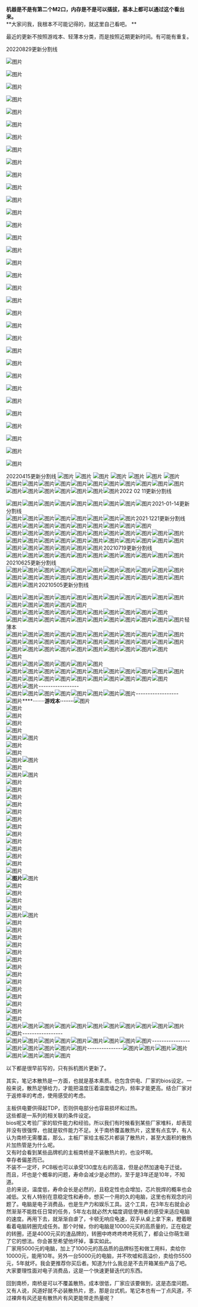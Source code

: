   
**机器是不是有第二个M2口，内存是不是可以插拔，基本上都可以通过这个看出来。**  
**大家问我，我根本不可能记得的，就这里自己看吧。 ** 

最近的更新不按照游戏本、轻薄本分类，而是按照近期更新时间。有可能有重复。  


20220829更新分割线

![图片](https://mmbiz.qpic.cn/mmbiz_jpg/Wuan8G2kSYicqN0OmyibylsSDFPzPfm4SunwkmickTVAXuv8iccE3PuuZQ348xo0oibttsFkFh3qvDcdH0TicLesUbibA/640?wx_fmt=jpeg&wxfrom=5&wx_lazy=1&wx_co=1)

![图片](https://mmbiz.qpic.cn/mmbiz_jpg/Wuan8G2kSYicqN0OmyibylsSDFPzPfm4Su8EcZ6UENib0aA95aUK5HPfxZJbk5BPBTZd99n8JXVoFQ6ib1r4JFrHzw/640?wx_fmt=jpeg&wxfrom=5&wx_lazy=1&wx_co=1)

![图片](https://mmbiz.qpic.cn/mmbiz_jpg/Wuan8G2kSYicqN0OmyibylsSDFPzPfm4SuIeTlleHiagLxia4XRdrj04YXLFo3uibAib7KjykYlibsq4oGIlGkMpnUUOw/640?wx_fmt=jpeg&wxfrom=5&wx_lazy=1&wx_co=1)

![图片](https://mmbiz.qpic.cn/mmbiz_jpg/Wuan8G2kSYicqN0OmyibylsSDFPzPfm4Su51erE72ZGFcFTOsdhZML9ySicSIkaqibjkaZCvFvGqTqr5kmlIKTtCkA/640?wx_fmt=jpeg&wxfrom=5&wx_lazy=1&wx_co=1)

![图片](https://mmbiz.qpic.cn/mmbiz_jpg/Wuan8G2kSYicqN0OmyibylsSDFPzPfm4Su9mHfwCzKGWoz1FiaNWM5xKGLV7VXJPUojBdFGK9nxqlQFfJyFslqyIg/640?wx_fmt=jpeg&wxfrom=5&wx_lazy=1&wx_co=1)

![图片](https://mmbiz.qpic.cn/mmbiz_jpg/Wuan8G2kSYicqN0OmyibylsSDFPzPfm4SuicGXq2TlkMic98iaPQRZWvYoicxS8ibicIVxaozuSKOkUIbS10zTR5we8z3A/640?wx_fmt=jpeg&wxfrom=5&wx_lazy=1&wx_co=1)

![图片](https://mmbiz.qpic.cn/mmbiz_jpg/Wuan8G2kSYicqN0OmyibylsSDFPzPfm4Su1azLZfibpCctD8kDI5oNXEh4qlGKibJ4wDwN0HyQbwibbj0MzUkhcdhVQ/640?wx_fmt=jpeg&wxfrom=5&wx_lazy=1&wx_co=1)

![图片](https://mmbiz.qpic.cn/mmbiz_jpg/Wuan8G2kSYicqN0OmyibylsSDFPzPfm4SuicfYW4Ico3EKcUonGqO34gSz8wnuj2x4N2iaAkyMX89p7Du5AT9xMcSQ/640?wx_fmt=jpeg&wxfrom=5&wx_lazy=1&wx_co=1)

![图片](https://mmbiz.qpic.cn/mmbiz_jpg/Wuan8G2kSYicqN0OmyibylsSDFPzPfm4SuRkPW0wt0TMAjceOUN7eicEMib1FeCCjnI5wzZpHM8wfbTKQM2TfqJydA/640?wx_fmt=jpeg&wxfrom=5&wx_lazy=1&wx_co=1)

![图片](https://mmbiz.qpic.cn/mmbiz_jpg/Wuan8G2kSYicqN0OmyibylsSDFPzPfm4SuEgkUMnuP92OCOCK4O7VxvJruicwxPj0d99ibjD4JBnYObl8iboLtUmicfQ/640?wx_fmt=jpeg&wxfrom=5&wx_lazy=1&wx_co=1)

![图片](https://mmbiz.qpic.cn/mmbiz_jpg/Wuan8G2kSYicqN0OmyibylsSDFPzPfm4SuJ6pCCeaic3CVJ7l2Xas7jQIhBwTic1ib0et2PViaPjOhIJHFQxiaAQpPjXQ/640?wx_fmt=jpeg&wxfrom=5&wx_lazy=1&wx_co=1)

![图片](https://mmbiz.qpic.cn/mmbiz_jpg/Wuan8G2kSYicqN0OmyibylsSDFPzPfm4SucQ3L6wgNb0bYMdAdUtmweTPJDVs2KgneWbNHf2IckMJnzPuuLrCibPg/640?wx_fmt=jpeg&wxfrom=5&wx_lazy=1&wx_co=1)

![图片](https://mmbiz.qpic.cn/mmbiz_jpg/Wuan8G2kSYicqN0OmyibylsSDFPzPfm4SudKiayJ1BJwkuq7pxic0N0xSlqyXibKicIqv4iaiay90pahh9dXvdic9LYicXLA/640?wx_fmt=jpeg&wxfrom=5&wx_lazy=1&wx_co=1)

![图片](https://mmbiz.qpic.cn/mmbiz_jpg/Wuan8G2kSYicqN0OmyibylsSDFPzPfm4SuHicGy7SsRQC9o9CNX1RBt1FFyyQpDy0OlqlQ6oQ66p0gtcYQHFvDovg/640?wx_fmt=jpeg&wxfrom=5&wx_lazy=1&wx_co=1)

![图片](https://mmbiz.qpic.cn/mmbiz_jpg/Wuan8G2kSYicqN0OmyibylsSDFPzPfm4Su8VM7GTA8W8ia9YyqaKv5YhKCx6f6HUv4pJYeShZPML52SrCbIWcz2lA/640?wx_fmt=jpeg&wxfrom=5&wx_lazy=1&wx_co=1)

![图片](https://mmbiz.qpic.cn/mmbiz_jpg/Wuan8G2kSYicqN0OmyibylsSDFPzPfm4Sun1GJykiarpeNicqLACnF02r4YssptVeGrIEUU5RYajyzxbJuZBVPr6Xw/640?wx_fmt=jpeg&wxfrom=5&wx_lazy=1&wx_co=1)

![图片](https://mmbiz.qpic.cn/mmbiz_jpg/Wuan8G2kSYicqN0OmyibylsSDFPzPfm4SusML3xRp4msO77FxmqfeibVxAfsQNx3uiauPOpU4omibpkz4hPPEl9Tbtw/640?wx_fmt=jpeg&wxfrom=5&wx_lazy=1&wx_co=1)

![图片](https://mmbiz.qpic.cn/mmbiz_jpg/Wuan8G2kSYicqN0OmyibylsSDFPzPfm4SuIJNnE6WEeRwm09ZcsTlc54y1zGNUDzQvQI4xO0ZnYUFfpVZfDt05eg/640?wx_fmt=jpeg&wxfrom=5&wx_lazy=1&wx_co=1)

![图片](https://mmbiz.qpic.cn/mmbiz_jpg/Wuan8G2kSYicqN0OmyibylsSDFPzPfm4Su8KjDkvUOwCV9ZPTmibXIxuibOgFYBWrWxHCvbGW7601qZvvTtOEqZsIA/640?wx_fmt=jpeg&wxfrom=5&wx_lazy=1&wx_co=1)

![图片](https://mmbiz.qpic.cn/mmbiz_jpg/Wuan8G2kSYicqN0OmyibylsSDFPzPfm4SueCMH5iaSJNEyvMKn7VclmgpjacEGpVBC7HJRcJOXC6AU7bFLo3K5FyA/640?wx_fmt=jpeg&wxfrom=5&wx_lazy=1&wx_co=1)

![图片](https://mmbiz.qpic.cn/mmbiz_jpg/Wuan8G2kSYicqN0OmyibylsSDFPzPfm4SuCp4fDFBBBWFst53RSJtmagVibL8zNY85dsjFXx4xuve5p3gzYR8QCXg/640?wx_fmt=jpeg&wxfrom=5&wx_lazy=1&wx_co=1)

![图片](https://mmbiz.qpic.cn/mmbiz_jpg/Wuan8G2kSYicqN0OmyibylsSDFPzPfm4SuLgSSk6gB5ibovKpLvnlo2AwhddZATPkokjZTibLDWicS4q3Tgy1ibo9VqA/640?wx_fmt=jpeg&wxfrom=5&wx_lazy=1&wx_co=1)

![图片](https://mmbiz.qpic.cn/mmbiz_jpg/Wuan8G2kSYicqN0OmyibylsSDFPzPfm4Sux9YqK7yWsDoBUiajaerkSXoHvZFtdhINVwp4A125GRuyfwpibaOUN2JA/640?wx_fmt=jpeg&wxfrom=5&wx_lazy=1&wx_co=1)

![图片](https://mmbiz.qpic.cn/mmbiz_jpg/Wuan8G2kSYicqN0OmyibylsSDFPzPfm4SuymjpAKwI4DR9IMZDxia3gtTpZdIfZFVn1T3qtTNCYyQgnKfS9pytiazQ/640?wx_fmt=jpeg&wxfrom=5&wx_lazy=1&wx_co=1)

![图片](https://mmbiz.qpic.cn/mmbiz_jpg/Wuan8G2kSYicqN0OmyibylsSDFPzPfm4SusYauTWa8TG7icGWiaByKCwyBA0wVBff0pctoeu5bgEAA6WUxsAyFibZ1w/640?wx_fmt=jpeg&wxfrom=5&wx_lazy=1&wx_co=1)

![图片](https://mmbiz.qpic.cn/mmbiz_jpg/Wuan8G2kSYicqN0OmyibylsSDFPzPfm4SuuXHVHgC4w0QhAOo9qRTCRq2DpMtkvRlpVzhaecric2aZIBXpTequlyw/640?wx_fmt=jpeg&wxfrom=5&wx_lazy=1&wx_co=1)

![图片](https://mmbiz.qpic.cn/mmbiz_jpg/Wuan8G2kSYicqN0OmyibylsSDFPzPfm4Su2jM7RSETr5QXk30gLRoqhoSvckH3SIofUM7wBibL9a7nrVlgsKDyhSw/640?wx_fmt=jpeg&wxfrom=5&wx_lazy=1&wx_co=1)

![图片](https://mmbiz.qpic.cn/mmbiz_jpg/Wuan8G2kSYicqN0OmyibylsSDFPzPfm4SuwEfWojrrSIQicvGGJYD8CvdUKKJETnfa52mbLWDwobDhnSc9rm2TSSw/640?wx_fmt=jpeg&wxfrom=5&wx_lazy=1&wx_co=1)

![图片](https://mmbiz.qpic.cn/mmbiz_jpg/Wuan8G2kSYicqN0OmyibylsSDFPzPfm4SutXh61YV1Rj0jC7ne1TEyAmf48GbBibic2RlUe0d0PWbEictTvV12ibqBRw/640?wx_fmt=jpeg&wxfrom=5&wx_lazy=1&wx_co=1)

![图片](https://mmbiz.qpic.cn/mmbiz_jpg/Wuan8G2kSYicqN0OmyibylsSDFPzPfm4Suj2syZ6PxiaaGiaDH1BUFfiajGGcuNqsWnNqLZGPLBXNv0N56EQMMtbvIw/640?wx_fmt=jpeg&wxfrom=5&wx_lazy=1&wx_co=1)

![图片](https://mmbiz.qpic.cn/mmbiz_jpg/Wuan8G2kSYicqN0OmyibylsSDFPzPfm4SumNohh9FFv3ibv8VRlHbmP9xqRPNWhl8uvaUqMX1gxzjLjI6y4N1rFvQ/640?wx_fmt=jpeg&wxfrom=5&wx_lazy=1&wx_co=1)

![图片](https://mmbiz.qpic.cn/mmbiz_jpg/Wuan8G2kSYicqN0OmyibylsSDFPzPfm4SuZqKSFfj8u3RUMsCOYRFJgSI141vic18QDxKM8dzxab94XiaxpibA94iaQQ/640?wx_fmt=jpeg&wxfrom=5&wx_lazy=1&wx_co=1)

![图片](https://mmbiz.qpic.cn/mmbiz_jpg/Wuan8G2kSYicqN0OmyibylsSDFPzPfm4SuWEfO18ZzoyyTictFPX48sKX68reoaxA5FicdBryogvgcxcxic0O90TGfw/640?wx_fmt=jpeg&wxfrom=5&wx_lazy=1&wx_co=1)

20220415更新分割线
![图片](https://mmbiz.qpic.cn/mmbiz_jpg/Wuan8G2kSYic1ZRwicWUibmic7JACcgW2BvWO1rZ5sjFxQT2P3kUVR0yo5kVLgJrVjvia8hVhTY1Jnia0oczZicwbeibWA/640?wx_fmt=jpeg)
![图片](https://mmbiz.qpic.cn/mmbiz_jpg/Wuan8G2kSYic1ZRwicWUibmic7JACcgW2BvW2LNKveP6uXzXnwbJePzE5UTcpgFD0jF6ONK5QhKU0l9VwCE9yrIG2g/640?wx_fmt=jpeg)
![图片](https://mmbiz.qpic.cn/mmbiz_jpg/Wuan8G2kSYic1ZRwicWUibmic7JACcgW2BvW8zKG1GxgT6vfibho2Yus3eIpbysmfFxiblKZOyesrul9TQOm7wRmzQGw/640?wx_fmt=jpeg)
![图片](https://mmbiz.qpic.cn/mmbiz_jpg/Wuan8G2kSYic1ZRwicWUibmic7JACcgW2BvWGiclw5VtoxeOJFPVGQdJeLc2w8kibJ41c14Dl1m7NtuB4Gy7bLE17NCA/640?wx_fmt=jpeg)
![图片](https://mmbiz.qpic.cn/mmbiz_jpg/Wuan8G2kSYic1ZRwicWUibmic7JACcgW2BvWOaLKtxcJDg5G3lrKOTjlPtkOQqRL4rJwrvAtCaf4FCJXaup7wq3uag/640?wx_fmt=jpeg)
![图片](https://mmbiz.qpic.cn/mmbiz_jpg/Wuan8G2kSYic1ZRwicWUibmic7JACcgW2BvWtXGUsUc4kaRh737H7oVBFtKSYB45cqezwTZQjhgQ7NmrGMrUF8o1cA/640?wx_fmt=jpeg)
![图片](https://mmbiz.qpic.cn/mmbiz_jpg/Wuan8G2kSYic1ZRwicWUibmic7JACcgW2BvW9hAAYkJGmDHYNFZTcJibauXiabkmFcicReiaQ2ACNhd2Nq8B1VjiaZTQR5g/640?wx_fmt=jpeg)
![图片](https://mmbiz.qpic.cn/mmbiz_jpg/Wuan8G2kSYic1ZRwicWUibmic7JACcgW2BvWN6RaF1mfjkROMpBTM4z2YQBFYaGgUsN6iaElw50Awe2w5PaCUAs0Vjg/640?wx_fmt=jpeg)![图片](https://mmbiz.qpic.cn/mmbiz_jpg/Wuan8G2kSYic1ZRwicWUibmic7JACcgW2BvWBlO7m7ic8NdktfASAdyPYCe2ZeDqpxmbnNgsj8wFF2uC6z8s6rsdSrw/640?wx_fmt=jpeg)![图片](https://mmbiz.qpic.cn/mmbiz_jpg/Wuan8G2kSYic1ZRwicWUibmic7JACcgW2BvWMZWdNhT7BUVMzxaZrUeWibgyhRT6e0zPFX9Moiab5yrfwadqGekDP7GA/640?wx_fmt=jpeg)![图片](https://mmbiz.qpic.cn/mmbiz_jpg/Wuan8G2kSYic1ZRwicWUibmic7JACcgW2BvWfcJcKmVpOvXwp2rMsp8nVJudRKUib1dNmTSsMPPWFDOtjoM5YuyKMIw/640?wx_fmt=jpeg)![图片](https://mmbiz.qpic.cn/mmbiz_jpg/Wuan8G2kSYic1ZRwicWUibmic7JACcgW2BvWtLLXck47iaG96OOND2aopWF6VhpYpPDoZ0Cdw8ywHTC3paSvve1WmlA/640?wx_fmt=jpeg)![图片](https://mmbiz.qpic.cn/mmbiz_jpg/Wuan8G2kSYic1ZRwicWUibmic7JACcgW2BvWE3Iuwzrq1SSicSTyOAoZOeEudJsCGytx2ia7zMFOyUZC6eicWuuU0BX0w/640?wx_fmt=jpeg)![图片](https://mmbiz.qpic.cn/mmbiz_jpg/Wuan8G2kSYic1ZRwicWUibmic7JACcgW2BvWWMXnN48icuNgR3JVm1rlkEricBOBXgib0AKE9KIEgnOFCT0G1TAvMnlDQ/640?wx_fmt=jpeg)![图片](https://mmbiz.qpic.cn/mmbiz_jpg/Wuan8G2kSYic1ZRwicWUibmic7JACcgW2BvW2vyRRxx2deibwiceNnMt2Acu5YXvcj08yfvzHh3CurPC95zeyjM8RriaA/640?wx_fmt=jpeg)![图片](https://mmbiz.qpic.cn/mmbiz_jpg/Wuan8G2kSYic1ZRwicWUibmic7JACcgW2BvWL6xsUtb7xSWZazdTRDrlr9XzSEoWDRT7umxQcia1fEaIuTgiaJEel13w/640?wx_fmt=jpeg)![图片](https://mmbiz.qpic.cn/mmbiz_jpg/Wuan8G2kSYic1ZRwicWUibmic7JACcgW2BvWCaK8DfpcVwHtSDGkwfWiaOhnAWXsJe3mvhmLTJgEGABUzw2xmic3bWRg/640?wx_fmt=jpeg)![图片](https://mmbiz.qpic.cn/mmbiz_jpg/Wuan8G2kSYic1ZRwicWUibmic7JACcgW2BvW5LgD6OnQYpekFvsU0aoy8tftGN5ibWZ4ia6HRmQIISXhtVwLKggJwrOg/640?wx_fmt=jpeg)![图片](https://mmbiz.qpic.cn/mmbiz_jpg/Wuan8G2kSYic1ZRwicWUibmic7JACcgW2BvWKibmKoQeygEaSgFQ7eeuVeZUz5XqNL4MlR8KdOsQ4LP8pic12K63qtNg/640?wx_fmt=jpeg)![图片](https://mmbiz.qpic.cn/mmbiz_jpg/Wuan8G2kSYic1ZRwicWUibmic7JACcgW2BvWEWXqYI5X3puWDxj2RNicricDH8KurRAVtNafwq9fgo9viajyNah527U5w/640?wx_fmt=jpeg)![图片](https://mmbiz.qpic.cn/mmbiz_jpg/Wuan8G2kSYic1ZRwicWUibmic7JACcgW2BvWwpfJROLCBiadVP3tial9vZp2Tsibnh0G52hJdNO07M0OuNowUeuic9fEZg/640?wx_fmt=jpeg)![图片](https://mmbiz.qpic.cn/mmbiz_jpg/Wuan8G2kSYic1ZRwicWUibmic7JACcgW2BvWQNbQhTmCS4pP6zDgg3uSypSsh1xm6PRrPL8XS4PpM7iaz9MeJCp1DicA/640?wx_fmt=jpeg)![图片](https://mmbiz.qpic.cn/mmbiz_jpg/Wuan8G2kSYic1ZRwicWUibmic7JACcgW2BvWSbEchNFIf3lGlaSOUChBeAlOcZBjdjuaT11ABr54oTrMkfRibwG8CAg/640?wx_fmt=jpeg)![图片](https://mmbiz.qpic.cn/mmbiz_jpg/Wuan8G2kSYic1ZRwicWUibmic7JACcgW2BvWdSFIxic63N2IfQsXztJuNPAf3tUu4jlnItibJQ9Hyr8z7ECf1IPVbH2w/640?wx_fmt=jpeg)![图片](https://mmbiz.qpic.cn/mmbiz_jpg/Wuan8G2kSYic1ZRwicWUibmic7JACcgW2BvWM3nDkf3OO8ccP7ia0fVltMblDtL1AyycCBjs01t9Mef3vrlne54lYbg/640?wx_fmt=jpeg)2022 02 11更新分割线  
  
![图片](https://mmbiz.qpic.cn/mmbiz_jpg/Wuan8G2kSY85ejs4EwbreR53wiajmrIVM30aGFsu7cbRuNFibNn2SHHuMHInjq8J2bCE9YdhiabvIBMtF6OrQcjfg/640?wx_fmt=jpeg)![图片](https://mmbiz.qpic.cn/mmbiz_jpg/Wuan8G2kSY85ejs4EwbreR53wiajmrIVMMpibKXxHqvFvTzhIZ3OpNuyicnklRaO881GmDysme0yC14uMR2T7RBKA/640?wx_fmt=jpeg)![图片](https://mmbiz.qpic.cn/mmbiz_jpg/Wuan8G2kSY85ejs4EwbreR53wiajmrIVMKPRC4r9IKv5UGuT7H1AAzYKYIG3E4DZqu00U0K33qNbj9QMqUvFXMw/640?wx_fmt=jpeg)![图片](https://mmbiz.qpic.cn/mmbiz_jpg/Wuan8G2kSY85ejs4EwbreR53wiajmrIVM5WKv4kIesSPLn8sFClic8u0RlqyrXPHGUNKQ5MBlGnwhnfGDeps5NEA/640?wx_fmt=jpeg)![图片](https://mmbiz.qpic.cn/mmbiz_jpg/Wuan8G2kSY85ejs4EwbreR53wiajmrIVMYMVib7O9djiaoiavI1FZcaLAtsgbTyhPtP5Tmzu7JdVm7PYOGWibk7ysgQ/640?wx_fmt=jpeg)![图片](https://mmbiz.qpic.cn/mmbiz_jpg/Wuan8G2kSY85ejs4EwbreR53wiajmrIVMxDicjY98E2YL7mGRs5rzYjEjaGPSN6IJT03CDJVic7s4hODQzf9A5CKw/640?wx_fmt=jpeg)![图片](https://mmbiz.qpic.cn/mmbiz_jpg/Wuan8G2kSY85ejs4EwbreR53wiajmrIVMjib5DOianVywrhzAjL4pqnKEnLNDUwkEoqDZCGibf3V6D2dRfP7kVMPZw/640?wx_fmt=jpeg)![图片](https://mmbiz.qpic.cn/mmbiz_jpg/Wuan8G2kSY85ejs4EwbreR53wiajmrIVMicyRGs5Wy3rbfxfu4wG13v1o1qZs4ubPLUHXhAaBjcaR1jMuCF3HZDw/640?wx_fmt=jpeg)![图片](https://mmbiz.qpic.cn/mmbiz_jpg/Wuan8G2kSY85ejs4EwbreR53wiajmrIVMiamUsORuegT9cCkhfoR4c1gTic3yc1lf4CDibam1QLDGO55bEjia2FFnng/640?wx_fmt=jpeg)2021-01-14更新分割线  
![图片](https://mmbiz.qpic.cn/mmbiz_jpg/Wuan8G2kSYibE2rficVcf4yRMgzaicj5WcE1p2gL5vMNtnID6oV94bBibiauuKRCvCz4hK4MXvXmmAiaZqnNtoytAeCA/640?wx_fmt=jpeg)![图片](https://mmbiz.qpic.cn/mmbiz_jpg/Wuan8G2kSYicn62IeaA6nN6A0lsYDJ3nz3PbKjZXUTeD9lyXZmOR4107rShUMuYOzrDbliaurvKOZlshQiabxhBeg/640?wx_fmt=jpeg)![图片](https://mmbiz.qpic.cn/mmbiz_jpg/Wuan8G2kSYicn62IeaA6nN6A0lsYDJ3nzicvg777XLo8QvjSDlC7G0WS0xaic0vgAnAow9YFyoiaw1kNBkKnicBX0cQ/640?wx_fmt=jpeg)![图片](https://mmbiz.qpic.cn/mmbiz_jpg/Wuan8G2kSYicn62IeaA6nN6A0lsYDJ3nz8KSosEfTHh6LaK53XxS9QrYhX1NApxXGuibHVicck4qSvRSoP8Aepc9Q/640?wx_fmt=jpeg)![图片](https://mmbiz.qpic.cn/mmbiz_jpg/Wuan8G2kSYicn62IeaA6nN6A0lsYDJ3nz0O23agCjgDicMFIz0cJM18Hc1CNmLfcMwZ6iaPHiczSiaxibVA7ta1eMdHg/640?wx_fmt=jpeg)![图片](https://mmbiz.qpic.cn/mmbiz_jpg/Wuan8G2kSYicn62IeaA6nN6A0lsYDJ3nzO8k0oGUsVLNibq7tYGDqyFAoFQTXaT0ve1onCJQXRxGUlbicTqRaelJw/640?wx_fmt=jpeg)![图片](https://mmbiz.qpic.cn/mmbiz_jpg/Wuan8G2kSYicn62IeaA6nN6A0lsYDJ3nzlwnowDmicKVkQiaqkyGicia0MDgic1N32LrrY2kHHibpHRsIWCzT1DbAfEUA/640?wx_fmt=jpeg)![图片](https://mmbiz.qpic.cn/mmbiz_jpg/Wuan8G2kSYicn62IeaA6nN6A0lsYDJ3nzojA3HvIxoxJM1o95OOCKXZlgRBokSx08iaJDojqCu2ZpPbJrfpK0N3A/640?wx_fmt=jpeg)2021·1221更新分割线  
![图片](https://mmbiz.qpic.cn/mmbiz_jpg/Wuan8G2kSY84AGkh2BfkJ7vFEOrgZe6DKgkKH0GRybVFicbLA5vV5dWFnBWziaWjbZ760V0j6O1LLTKfrh5hhLGg/640?wx_fmt=jpeg)![图片](https://mmbiz.qpic.cn/mmbiz_jpg/Wuan8G2kSY84AGkh2BfkJ7vFEOrgZe6DLEKAK1th0qohHrq33ia7yCRIicouwibv2P3a4OUxYeo5Mw9qdac54Dxcw/640?wx_fmt=jpeg)![图片](https://mmbiz.qpic.cn/mmbiz_jpg/Wuan8G2kSY84AGkh2BfkJ7vFEOrgZe6DCrZfpu85RB8YQzibOicvDA3LC5Q0nicGURgHnAzJzfRXkLYZGjXib9OOkQ/640?wx_fmt=jpeg)![图片](https://mmbiz.qpic.cn/mmbiz_jpg/Wuan8G2kSY84AGkh2BfkJ7vFEOrgZe6DO7n2SeRIq9NApVy5iaOUpB7MeG6kAl3YtYjmDc4eGBkdYicDC1ibTqBHg/640?wx_fmt=jpeg)![图片](https://mmbiz.qpic.cn/mmbiz_jpg/Wuan8G2kSY84AGkh2BfkJ7vFEOrgZe6D9W6gPdPOyAkYKLnHu5mFq5XictqfwPmm8GG26UGPvpfeoBGgicOanWRw/640?wx_fmt=jpeg)![图片](https://mmbiz.qpic.cn/mmbiz_jpg/Wuan8G2kSY84AGkh2BfkJ7vFEOrgZe6DkZbmytbWV32huBrefu0SAe7YpQrIGoWmz1ZbGtXWSUX9MqmYcTtaBg/640?wx_fmt=jpeg)![图片](https://mmbiz.qpic.cn/mmbiz_jpg/Wuan8G2kSY84AGkh2BfkJ7vFEOrgZe6Dh0iaoxAlyCe2fKEZu4aIF4nibENNoJrhln8KZU8G0K3HrB8UJ1wTljaw/640?wx_fmt=jpeg)![图片](https://mmbiz.qpic.cn/mmbiz_jpg/Wuan8G2kSY84AGkh2BfkJ7vFEOrgZe6Dic5ibhvbmrN4pGgzbibHp1NljEEclIhOVibVl0WUEXtJXbdW2aZOT7wpqQ/640?wx_fmt=jpeg)![图片](https://mmbiz.qpic.cn/mmbiz_jpg/Wuan8G2kSY84AGkh2BfkJ7vFEOrgZe6DU9w3bK8GKgkExP1X1SIXA5m0FlKdt4QM5eiaMO6J2Vu8zypia78yibw0Q/640?wx_fmt=jpeg)  
![图片](https://mmbiz.qpic.cn/mmbiz_jpg/Wuan8G2kSY84AGkh2BfkJ7vFEOrgZe6DhgTUJwdUEX4cz9HJ5Nia2GfD98vYyp3p3ZaDOGdwUacQ4b9C8Xms3Qg/640?wx_fmt=jpeg)![图片](https://mmbiz.qpic.cn/mmbiz_jpg/Wuan8G2kSY84AGkh2BfkJ7vFEOrgZe6Dwj454z6kM8DWyUjUDPgtBAcpqTC1NE0icjuELTGN8mQ6DKraY4Giae8A/640?wx_fmt=jpeg)![图片](https://mmbiz.qpic.cn/mmbiz_jpg/Wuan8G2kSY84AGkh2BfkJ7vFEOrgZe6DmcsUibHMPxTjEecLRvgwXfxPBibrOOvV9u5uOiaNTSluOfBQ6jeuL0vXw/640?wx_fmt=jpeg)![图片](https://mmbiz.qpic.cn/mmbiz_jpg/Wuan8G2kSY84AGkh2BfkJ7vFEOrgZe6Dnx2GNxRFsoV1k2C6GibQiaKOvZYVFTPyZia8VqPZKNdNicRT4AOTZ6c35A/640?wx_fmt=jpeg)![图片](https://mmbiz.qpic.cn/mmbiz_jpg/Wuan8G2kSY84AGkh2BfkJ7vFEOrgZe6DjqQ6Q6X10uHfOu8F8DKJAliaZr40bz69eXp0mHpQ6WWRRkdaickiaPqIw/640?wx_fmt=jpeg)![图片](https://mmbiz.qpic.cn/mmbiz_jpg/Wuan8G2kSY84AGkh2BfkJ7vFEOrgZe6Dtf72VibJmFOG31RFUvicAoo0JCc0ia0apibR3lq7HdIaJdhs4YfUDQgoYg/640?wx_fmt=jpeg)![图片](https://mmbiz.qpic.cn/mmbiz_jpg/Wuan8G2kSY84AGkh2BfkJ7vFEOrgZe6DgBDQyr2bUxFibxDppAecNoppMz1aGf7nzoBxibGZt3OHWXsPX4VDzs6A/640?wx_fmt=jpeg)![图片](https://mmbiz.qpic.cn/mmbiz_jpg/Wuan8G2kSY84AGkh2BfkJ7vFEOrgZe6D1I3dHIJbqpV9tDZxSvPvlIL5ceu6nhd3gk350KrAE3feuOe1lbDbnQ/640?wx_fmt=jpeg)![图片](https://mmbiz.qpic.cn/mmbiz_jpg/Wuan8G2kSY84AGkh2BfkJ7vFEOrgZe6DQfA9EicPsQ1shCib4HeYOrI660mIeXkX0UVEcmc9tUYxnKWGX8YWbaJQ/640?wx_fmt=jpeg)![图片](https://mmbiz.qpic.cn/mmbiz_jpg/Wuan8G2kSY84AGkh2BfkJ7vFEOrgZe6DmbUxm7OYUYxaQCL11hOCkDicYtYwd55hP0zHgcD3rNtZ80XT19s69nA/640?wx_fmt=jpeg)![图片](https://mmbiz.qpic.cn/mmbiz_jpg/Wuan8G2kSY84AGkh2BfkJ7vFEOrgZe6Diar40ferrMjTsKPGmssRib1OhrROSTccEa7fXWQMMFgbjFo6HP1iaQztQ/640?wx_fmt=jpeg)![图片](https://mmbiz.qpic.cn/mmbiz_jpg/Wuan8G2kSY84AGkh2BfkJ7vFEOrgZe6DhR3UhTIFwTcE9PPnBAGm57WdmqsdMy7OH9Kt5nz2lWt4HiaJzo9X8KQ/640?wx_fmt=jpeg)![图片](https://mmbiz.qpic.cn/mmbiz_jpg/Wuan8G2kSY84AGkh2BfkJ7vFEOrgZe6DLJsibWia4Y5icZ9IO5prnTWP8vJV2TiciaiaInCZCsEibeDP2aZGoXM5HgTGg/640?wx_fmt=jpeg)![图片](https://mmbiz.qpic.cn/mmbiz_jpg/Wuan8G2kSY84AGkh2BfkJ7vFEOrgZe6DdnjZq4ics7hPlNXrhwl5uzvfUjQX8l21e0A2Ctg2kHmk8waichVFNLow/640?wx_fmt=jpeg)![图片](https://mmbiz.qpic.cn/mmbiz_jpg/Wuan8G2kSY84AGkh2BfkJ7vFEOrgZe6D0RLTfFibqACgvZic2ohuC3VpIF4TH0ztQfLYlRbElon2Ricricr9icJSuHw/640?wx_fmt=jpeg)![图片](https://mmbiz.qpic.cn/mmbiz_jpg/Wuan8G2kSY84AGkh2BfkJ7vFEOrgZe6DnxiawpaHT4ia2lYXFuwm4mugiav92vkQ0GgPiaaBJCPncs465Xh6rCA8TA/640?wx_fmt=jpeg)![图片](https://mmbiz.qpic.cn/mmbiz_jpg/Wuan8G2kSY84AGkh2BfkJ7vFEOrgZe6DeOBt27EFfNTxCnOibiaicib24boe64ma4yPSldtNB0rZgaCT1CEbkoShDQ/640?wx_fmt=jpeg)![图片](https://mmbiz.qpic.cn/mmbiz_jpg/Wuan8G2kSY84AGkh2BfkJ7vFEOrgZe6DsxMK3pEv9uotGIksMmjYZicbHFicg89wlgX7J2RPajK3Jn49dDKRIfxA/640?wx_fmt=jpeg)![图片](https://mmbiz.qpic.cn/mmbiz_jpg/Wuan8G2kSY84AGkh2BfkJ7vFEOrgZe6DfmGXFKH4qlRzxVgzibpn62ZdDpEbCEC7jo50j4w8vWPAiaIcaYkX4EQw/640?wx_fmt=jpeg)![图片](https://mmbiz.qpic.cn/mmbiz_jpg/Wuan8G2kSY84AGkh2BfkJ7vFEOrgZe6DWWeibciaPIouACt4o5RKH05K3SdpT4CKBQE9Cel2PppiasY5J40QnCmXQ/640?wx_fmt=jpeg)![图片](https://mmbiz.qpic.cn/mmbiz_jpg/Wuan8G2kSY84AGkh2BfkJ7vFEOrgZe6DpyiaQAoSbo3mOB7eewo3wmJJpJEcwHqYAticqIiaArRd99AoksoeWOziaw/640?wx_fmt=jpeg)![图片](https://mmbiz.qpic.cn/mmbiz_jpg/Wuan8G2kSY84AGkh2BfkJ7vFEOrgZe6DXdKbEiaPiatArL0TJSrsRjQR4B59osr4S6GrT3SIhMJC3oUtncKJxibdw/640?wx_fmt=jpeg)![图片](https://mmbiz.qpic.cn/mmbiz_jpg/Wuan8G2kSY84AGkh2BfkJ7vFEOrgZe6D5RibqXK0Nh61ypovgqHtykMr1bxbKhImJYqV9rfIibqibv6Tk75r15Jlg/640?wx_fmt=jpeg)![图片](https://mmbiz.qpic.cn/mmbiz_jpg/Wuan8G2kSY84AGkh2BfkJ7vFEOrgZe6D9fsTT4GEyI8kiaQeicBhofsC7ydukcA6gOZUmJiaZXlv8UAp72Hsax1mw/640?wx_fmt=jpeg)![图片](https://mmbiz.qpic.cn/mmbiz_jpg/Wuan8G2kSY84AGkh2BfkJ7vFEOrgZe6DMU7QMiagQsUWuqdUhPMYL8xJvlBI8CB9RxjM1dICOH7lwdibt907xlHA/640?wx_fmt=jpeg)![图片](https://mmbiz.qpic.cn/mmbiz_jpg/Wuan8G2kSY84AGkh2BfkJ7vFEOrgZe6D4Xk52e2MLibuWm2AInQcRdxFXYT4j05uk8gtlIib6d6NfiadN4O14szUA/640?wx_fmt=jpeg)![图片](https://mmbiz.qpic.cn/mmbiz_jpg/Wuan8G2kSY84AGkh2BfkJ7vFEOrgZe6DwmUeVdKVGoHgn0t3STONhj43rH18M4ibIjM2SR7QAAYdFVCPic99XnlA/640?wx_fmt=jpeg)![图片](https://mmbiz.qpic.cn/mmbiz_jpg/Wuan8G2kSY84AGkh2BfkJ7vFEOrgZe6Do9T9Xk9NIe5CBzoHJGZB2ZjJFPaQLmCwboJXujtbzMdSRsEH2iciaYVw/640?wx_fmt=jpeg)20210719更新分割线  
![图片](https://mmbiz.qpic.cn/mmbiz_jpg/Wuan8G2kSY8baYAiaZ5AxVxg6jPzjKMxjd1p6omn7deBFz1RonBkIcvwggRpLqA05SAesbYok5mMbGoJpS7P2jw/640?wx_fmt=jpeg)![图片](https://mmbiz.qpic.cn/mmbiz_jpg/Wuan8G2kSY8baYAiaZ5AxVxg6jPzjKMxjQKUV0ZFmqUjice0oT8ibBFgMkOwVPtz5ohndsmF9iabBewb0T50sVibzFA/640?wx_fmt=jpeg)![图片](https://mmbiz.qpic.cn/mmbiz_jpg/Wuan8G2kSY8baYAiaZ5AxVxg6jPzjKMxjYpic0hqtu4uTkuCiaTDNMj6d1AgB6nR4fzphianaiaVLEiaTdicC1ibnWKy7g/640?wx_fmt=jpeg)![图片](https://mmbiz.qpic.cn/mmbiz_jpg/Wuan8G2kSY8baYAiaZ5AxVxg6jPzjKMxjAiaicQkKj54dY0ybHrmDk5Wob9XmwLKlZ8IUnFcfxzXEGOTyUEyIDXlg/640?wx_fmt=jpeg)![图片](https://mmbiz.qpic.cn/mmbiz_jpg/Wuan8G2kSY8baYAiaZ5AxVxg6jPzjKMxjrUC66YIG3ge89Zl5HorBcCNPfWFlo82nANsMOZn6HPuias2tvUqQrRg/640?wx_fmt=jpeg)![图片](https://mmbiz.qpic.cn/mmbiz_jpg/Wuan8G2kSY8baYAiaZ5AxVxg6jPzjKMxjYuhB0jXj9PUtN1bsMhIekWYMlLseMdicoCLv8pjWCxJlxZQddiaNNCiaw/640?wx_fmt=jpeg)![图片](https://mmbiz.qpic.cn/mmbiz_jpg/Wuan8G2kSY8baYAiaZ5AxVxg6jPzjKMxjrSNhx83pDqo3yxqPxxGPwiaP4qBphMvMwSDXV1rTuKM82xkhy5icjKicg/640?wx_fmt=jpeg)![图片](https://mmbiz.qpic.cn/mmbiz_jpg/Wuan8G2kSY8baYAiaZ5AxVxg6jPzjKMxjzUfwwN6uWWN4snibLYJNw3kNwHG9mjkEsXgmRXTpLVOoZMZNNd1eAHw/640?wx_fmt=jpeg)![图片](https://mmbiz.qpic.cn/mmbiz_jpg/Wuan8G2kSY8baYAiaZ5AxVxg6jPzjKMxjOV0NtvYc83UTXBWlc144CcspxYbmUVC0OuZM3oHic9aqHwTaaGoPKSg/640?wx_fmt=jpeg)![图片](https://mmbiz.qpic.cn/mmbiz_jpg/Wuan8G2kSY8baYAiaZ5AxVxg6jPzjKMxjibhicicTyRd3kVB6iasBLvQibrIwCZsL4uVa5b2dCYUr8a2fLPyf5bAhLpA/640?wx_fmt=jpeg)![图片](https://mmbiz.qpic.cn/mmbiz_jpg/Wuan8G2kSY8baYAiaZ5AxVxg6jPzjKMxjXicrZYmVMSuFr2xr1sODYkvKoXySYicsicpAnPtw7XAkibSlBK3YT5sCuA/640?wx_fmt=jpeg)20210625更新分割线  
![图片](https://mmbiz.qpic.cn/mmbiz_jpg/Wuan8G2kSY9LSSTBrdcicLuLGbk9mrqoqTnsiayj9TkKroLF9XxhU8b8sPBBibNq8ico2A9STqTTg6UvkYKFSIYkng/640?wx_fmt=jpeg)![图片](https://mmbiz.qpic.cn/mmbiz_jpg/Wuan8G2kSY9LSSTBrdcicLuLGbk9mrqoqIcbjP4mHXBRqq8kNSfaIQzt7Ac2oXcpbVkiaQxrf7xof3sTNAjIUNaA/640?wx_fmt=jpeg)![图片](https://mmbiz.qpic.cn/mmbiz_jpg/Wuan8G2kSY9LSSTBrdcicLuLGbk9mrqoqricyzIvEkkD6UhLZWOEWpMfLmZibPymOxGYaFwJWwibahWy246SVewClA/640?wx_fmt=jpeg)![图片](https://mmbiz.qpic.cn/mmbiz_jpg/Wuan8G2kSY9LSSTBrdcicLuLGbk9mrqoqKBSFs5HbSGNKFtPe62IODibRLxwxFswCNNcJlfichvTo1x474EKzZ0KA/640?wx_fmt=jpeg)![图片](https://mmbiz.qpic.cn/mmbiz_jpg/Wuan8G2kSY9LSSTBrdcicLuLGbk9mrqoqeC9gnI4uGibfZyV6wnia5HmicasntACfxibCoC8yO7Jw5gKSTO0erUC9OQ/640?wx_fmt=jpeg)![图片](https://mmbiz.qpic.cn/mmbiz_jpg/Wuan8G2kSY9LSSTBrdcicLuLGbk9mrqoq6vyHbSMyeibb8TuQqemA0C6QjjcAia3Nnso0k1YGQRugVHYxfsQpDRlw/640?wx_fmt=jpeg)![图片](https://mmbiz.qpic.cn/mmbiz_jpg/Wuan8G2kSY9LSSTBrdcicLuLGbk9mrqoqKb6uNVDZDnuxFBhrtxn8z9poeDyZk9CxXYicd03YhsxRpEiagf64qK3g/640?wx_fmt=jpeg)![图片](https://mmbiz.qpic.cn/mmbiz_jpg/Wuan8G2kSY9LSSTBrdcicLuLGbk9mrqoqA3wp6xawKw77fIiceyjvhibOdRxO87LbdiawnSIMdj9wGxr2coU6oQT7A/640?wx_fmt=jpeg)![图片](https://mmbiz.qpic.cn/mmbiz_jpg/Wuan8G2kSY9LSSTBrdcicLuLGbk9mrqoqQkEspKCDKjL5c6ZxsglRLiapk8m4ee5pscSOibtr5QMyxLXibSSyticdlQ/640?wx_fmt=jpeg)![图片](https://mmbiz.qpic.cn/mmbiz_jpg/Wuan8G2kSY9LSSTBrdcicLuLGbk9mrqoqicxZFVzxfpN0vcS4KS2MiaRIa7Osly04Hgh0ibJS9caScJqRvr8bxhgVg/640?wx_fmt=jpeg)![图片](https://mmbiz.qpic.cn/mmbiz_jpg/Wuan8G2kSY9LSSTBrdcicLuLGbk9mrqoqxYeFeF3Zicy42DY2eVatEb93DvLXib1J77URT1icice0VibSKib2iaNDSrV9g/640?wx_fmt=jpeg)![图片](https://mmbiz.qpic.cn/mmbiz_jpg/Wuan8G2kSY9LSSTBrdcicLuLGbk9mrqoqT7nJMrpPBHaLwmPJH3IMIIdYIOSb6CXdmiaFA3iaqSxkKiaymZkbnn2Fw/640?wx_fmt=jpeg)![图片](https://mmbiz.qpic.cn/mmbiz_jpg/Wuan8G2kSY9LSSTBrdcicLuLGbk9mrqoqED08wCCCh28V9UqPusYSuJFw9FLcpfrorwDeX4ia1vuZTD6bvrVeNGg/640?wx_fmt=jpeg)![图片](https://mmbiz.qpic.cn/mmbiz_jpg/Wuan8G2kSY9LSSTBrdcicLuLGbk9mrqoqOXcZrN1GPnicCibZVDmenUOf2XufTw5aUrvA1UxW2JJiaHzkoHFjhWajA/640?wx_fmt=jpeg)![图片](https://mmbiz.qpic.cn/mmbiz_jpg/Wuan8G2kSY9LSSTBrdcicLuLGbk9mrqoqxbzEQe2dofCPDj0WdLv0Via0D1DSvU5icr3178SaGGPsffHbGJHkMRBQ/640?wx_fmt=jpeg)![图片](https://mmbiz.qpic.cn/mmbiz_jpg/Wuan8G2kSY9LSSTBrdcicLuLGbk9mrqoqia6ugxGxWZtXEoYCYW3OCNroZst7dHlZMIXCW5JYfQc2M4m8k7ibicupA/640?wx_fmt=jpeg)![图片](https://mmbiz.qpic.cn/mmbiz_jpg/Wuan8G2kSY9LSSTBrdcicLuLGbk9mrqoqz5icIdj7ic3vws7S39dDY0Eb1h33tNJql6cutEhSew1oeS1afT6ZibchA/640?wx_fmt=jpeg)![图片](https://mmbiz.qpic.cn/mmbiz_jpg/Wuan8G2kSY9LSSTBrdcicLuLGbk9mrqoq4XP7Aibe8ButHV1Eiaib6ibiadicussM8j0ibMxLbAdibkNzYL0cyn3xr4icjoA/640?wx_fmt=jpeg)![图片](https://mmbiz.qpic.cn/mmbiz_jpg/Wuan8G2kSY9LSSTBrdcicLuLGbk9mrqoq4kmwo0DJTTYMpS5xBVO2tJib6ayPgcgbPhz1Fbs3R1uLYiaulLQ1LW8w/640?wx_fmt=jpeg)![图片](https://mmbiz.qpic.cn/mmbiz_jpg/Wuan8G2kSY9LSSTBrdcicLuLGbk9mrqoqk1Kh0oaGxu6ia6Lz5VQhJJUInbNHcRQ1oYZsS2D5ib6SMG0aGlXRhBAw/640?wx_fmt=jpeg)![图片](https://mmbiz.qpic.cn/mmbiz_jpg/Wuan8G2kSY9LSSTBrdcicLuLGbk9mrqoq2B11uoxuQqlwPpMFCqzAr3BOAbHJSHUvgDibWT71Yibe2z4nrUXGibibfw/640?wx_fmt=jpeg)![图片](https://mmbiz.qpic.cn/mmbiz_jpg/Wuan8G2kSY9LSSTBrdcicLuLGbk9mrqoqy2Y8ibDAehqs6IjrERDA4xCV7pA7e32hPRFVfpxY7TpESUGSj3Kia1Hg/640?wx_fmt=jpeg)![图片](https://mmbiz.qpic.cn/mmbiz_jpg/Wuan8G2kSY9LSSTBrdcicLuLGbk9mrqoqUj8IT0Ebacek89nO128LXJea8OH4OHll37oBznAiauTowPepXKekzdw/640?wx_fmt=jpeg)![图片](https://mmbiz.qpic.cn/mmbiz_jpg/Wuan8G2kSY9LSSTBrdcicLuLGbk9mrqoqibAiaHc0iaWw2xun951rJFXq0QlLgTqAJqlUzG61WiaeHqcWPvmotGvfBA/640?wx_fmt=jpeg)20210505更新分割线  
  
![图片](https://mmbiz.qpic.cn/mmbiz_jpg/Wuan8G2kSYicevzic89tuibWPrNu9jb6jDF84HeMfogMfEy6Aq8q6KDnmXkc5gCEjCCTN6oxFrVAia1Pykm2mtCyfw/640?wx_fmt=jpeg)![图片](https://mmbiz.qpic.cn/mmbiz_jpg/Wuan8G2kSYicevzic89tuibWPrNu9jb6jDFd2yRzMcjFyYOILykiaVpiaE2yA5ktb8xao07cBvXcIGKTbtRDOg52JoA/640?wx_fmt=jpeg)![图片](https://mmbiz.qpic.cn/mmbiz_jpg/Wuan8G2kSYicevzic89tuibWPrNu9jb6jDFW9tPicCYsAPFWRmDsgX7PRXEFmIQm9EA6icxMU9UzHhmQEtpEKianBCZw/640?wx_fmt=jpeg)![图片](https://mmbiz.qpic.cn/mmbiz_jpg/Wuan8G2kSYicevzic89tuibWPrNu9jb6jDFesqEPWZfQ3HjhsLuucBFYKiba4RoiaGa0RMG7FGtpUEpoEbgvicZpZtTQ/640?wx_fmt=jpeg)![图片](https://mmbiz.qpic.cn/mmbiz_jpg/Wuan8G2kSYicevzic89tuibWPrNu9jb6jDFGCWjntIialDEI0RxPvrgR1OhGibtajeBC1RlngP7LJWxWmBlR1nrhsJg/640?wx_fmt=jpeg)![图片](https://mmbiz.qpic.cn/mmbiz_jpg/Wuan8G2kSYicevzic89tuibWPrNu9jb6jDFPKT0uaOVjoFticCGc0eJWcDib24PEibWhJHJVDMq4NMMB2DZIsF98tuew/640?wx_fmt=jpeg)![图片](https://mmbiz.qpic.cn/mmbiz_jpg/Wuan8G2kSYicevzic89tuibWPrNu9jb6jDF5C2pCBicRneODgT28EF2NlPJxmmLH6PZVw7JgtszrFs93bujPYQ0zcw/640?wx_fmt=jpeg)![图片](https://mmbiz.qpic.cn/mmbiz_jpg/Wuan8G2kSYicevzic89tuibWPrNu9jb6jDFkPNm0OPJyC0qfUZHb2aM2YTnbaWWsfPicX7ELgiaU8QVwGeKuiaXMCOXQ/640?wx_fmt=jpeg)![图片](https://mmbiz.qpic.cn/mmbiz_jpg/Wuan8G2kSYicevzic89tuibWPrNu9jb6jDFz5CzIriaFu3SSLSeM1XEoTDXonvZCIvoU4WEicrXKqicOr2gLicHH0lXcg/640?wx_fmt=jpeg)![图片](https://mmbiz.qpic.cn/mmbiz_jpg/Wuan8G2kSYicevzic89tuibWPrNu9jb6jDF7ZwZSCCd5vKlsuv6pg8pQI2gr1WorYo5Fb941z85xAAaHgo6DgR9QA/640?wx_fmt=jpeg)![图片](https://mmbiz.qpic.cn/mmbiz_jpg/Wuan8G2kSYicevzic89tuibWPrNu9jb6jDFDLJFibacXVfCq5ErRzyhKzWCpaibic6K5B45NQL9nmAoJjwoW0o6OgSXg/640?wx_fmt=jpeg)![图片](https://mmbiz.qpic.cn/mmbiz_jpg/Wuan8G2kSYicevzic89tuibWPrNu9jb6jDFrDpaZwpeGs2bKNp0b5pbdHdRicMMIsF4httHlDGb48TrE47B4aCoM9w/640?wx_fmt=jpeg)![图片](https://mmbiz.qpic.cn/mmbiz_jpg/Wuan8G2kSYicevzic89tuibWPrNu9jb6jDF9rvSfrA7SicXuCJX2EC4VgdBxMFacwwcCOaZZ1mMr0sIZabqwbA8Uag/640?wx_fmt=jpeg)![图片](https://mmbiz.qpic.cn/mmbiz_jpg/Wuan8G2kSYicevzic89tuibWPrNu9jb6jDFBibo0Z3XQVyaMQMK2TrbgaKPh0wGEVq7aJPcKPTiaZias1zRtMico0lQ8A/640?wx_fmt=jpeg)![图片](https://mmbiz.qpic.cn/mmbiz_jpg/Wuan8G2kSYicevzic89tuibWPrNu9jb6jDFs7syCibn1BuEib5gdOoO5wOjYxic0Yc1beOo5GJ6yLWDoib8yPWJfjHyXw/640?wx_fmt=jpeg)![图片](https://mmbiz.qpic.cn/mmbiz_jpg/Wuan8G2kSY9Ovjg5cEQqF02OcZJxkk8t9jBpbEkH43LmxaF1ia4dbHpLTdjf0W2gAvmOicHd4cYmySk11oJuAJww/640?wx_fmt=jpeg)  
![图片](https://mmbiz.qpic.cn/mmbiz_jpg/Wuan8G2kSY9Ovjg5cEQqF02OcZJxkk8tDictQ9BYu4YcYvdlS7vtwVVkyJsptFEDCc7y30ib2RicVibdiaj9lGIx7RA/640?wx_fmt=jpeg)![图片](https://mmbiz.qpic.cn/mmbiz_jpg/Wuan8G2kSY9Ovjg5cEQqF02OcZJxkk8tBD3upu3YiaNicVqZ1WUFFPeic1m19205mLLn5L28cJIV2H5nmkJSWcvjQ/640?wx_fmt=jpeg)![图片](https://mmbiz.qpic.cn/mmbiz_jpg/Wuan8G2kSY9Ovjg5cEQqF02OcZJxkk8tU1GPquyrmdibWffOJVibdnEric3ibR2YcUfiabJX038TjvnRDHSbPEWiaEmw/640?wx_fmt=jpeg)![图片](https://mmbiz.qpic.cn/mmbiz_jpg/Wuan8G2kSY9Ovjg5cEQqF02OcZJxkk8t1Cib6tNfDR25ZudGxAC99hjczuqN3pOopWdKykm7YPtuTJ9ya9E2vdw/640?wx_fmt=jpeg)![图片](https://mmbiz.qpic.cn/mmbiz_jpg/Wuan8G2kSY9Ovjg5cEQqF02OcZJxkk8tvCucicVzCkTu1v24PAK9Gn9wSxcqowGhfcszvueIEKUW9MlTTZic6W9g/640?wx_fmt=jpeg)![图片](https://mmbiz.qpic.cn/mmbiz_jpg/Wuan8G2kSY9Ovjg5cEQqF02OcZJxkk8ttvtUCGOibbkc57ibrAcKJNPeJrKTepSAiaOTibfF1viapXZcIic1xaQVFIHQ/640?wx_fmt=jpeg)![图片](https://mmbiz.qpic.cn/mmbiz_jpg/Wuan8G2kSY9Ovjg5cEQqF02OcZJxkk8tZoDSNW3PUW35Bx2CRb6IgleR0Kz8LOqIMWw4WfHRVCIL4icBOLsmpNA/640?wx_fmt=jpeg)![图片](https://mmbiz.qpic.cn/mmbiz_jpg/Wuan8G2kSY9Ovjg5cEQqF02OcZJxkk8tFmkmqHPQFUlkYzuA8oiaDTsiabOmsUBdtk1LqViakzXBCiaiaeELm7RY6zA/640?wx_fmt=jpeg)![图片](https://mmbiz.qpic.cn/mmbiz_jpg/Wuan8G2kSY9Ovjg5cEQqF02OcZJxkk8tfSthBvcIUuZGuns1icemgjIRr5TPwianCWnq3hKibd8paZSce6KYh633Q/640?wx_fmt=jpeg)![图片](https://mmbiz.qpic.cn/mmbiz_jpg/Wuan8G2kSY9Ovjg5cEQqF02OcZJxkk8tNnGpibQVBiaCoEoiaictwGdlRfMma4HQYbJVCNff1RjHTic5GZEMul59yjg/640?wx_fmt=jpeg)  
![图片](https://mmbiz.qpic.cn/mmbiz_jpg/Wuan8G2kSY9Ovjg5cEQqF02OcZJxkk8tkWgUhSPrrPaXd3YBhIrLDNd88IekX1pMRUteMlzljjtssaHmuAq0mA/640?wx_fmt=jpeg)![图片](https://mmbiz.qpic.cn/mmbiz_jpg/Wuan8G2kSY9Ovjg5cEQqF02OcZJxkk8tnKfjnOLZbgBPYuRE3HS6qeJYcVz4Sf8d29eT0tbdGbYXLk8GibqZ3nA/640?wx_fmt=jpeg)![图片](https://mmbiz.qpic.cn/mmbiz_jpg/Wuan8G2kSY9Ovjg5cEQqF02OcZJxkk8tYAibrg033kVvYW8qmQ2n92Krscs7ricVF5EA1ek1g3eakib8PzN0FziawA/640?wx_fmt=jpeg)![图片](https://mmbiz.qpic.cn/mmbiz_jpg/Wuan8G2kSY9Ovjg5cEQqF02OcZJxkk8tdIURIBHmfDLnKOxY6Gic7RicMuGFYyts624ycRkOIvcG3wJRm9qkUDkQ/640?wx_fmt=jpeg)![图片](https://mmbiz.qpic.cn/mmbiz_jpg/Wuan8G2kSY9Ovjg5cEQqF02OcZJxkk8tA1pH0xcp5V6jPTyCpk70u7lbSMZiaibh3SlUL0u1Etfocx4MTthXbtHw/640?wx_fmt=jpeg)![图片](https://mmbiz.qpic.cn/mmbiz_jpg/Wuan8G2kSY9Ovjg5cEQqF02OcZJxkk8t5RkCvoGVeSPhlhtdWzMPNFDvspCygtYjFPaxBeabOsicxnVrxN3y0MQ/640?wx_fmt=jpeg)![图片](https://mmbiz.qpic.cn/mmbiz_jpg/Wuan8G2kSY9Ovjg5cEQqF02OcZJxkk8tXbWtNTziaiashGudK00mrtRueF1WMXibakFr4wRqNPkVWia8cPPvuCjTSQ/640?wx_fmt=jpeg)![图片](https://mmbiz.qpic.cn/mmbiz_jpg/Wuan8G2kSY9Ovjg5cEQqF02OcZJxkk8tYInJib425ibzVdps1LaDE4BwY4J7yK5AXR6kjr2gIiaPa5dOZHmHUicgeg/640?wx_fmt=jpeg)![图片](https://mmbiz.qpic.cn/mmbiz_jpg/Wuan8G2kSY9Ovjg5cEQqF02OcZJxkk8t6O9a1iarDT09UicCtNAP50DJkxYRHiaRULQJib48jKwngElZdicQEF4ViagA/640?wx_fmt=jpeg)![图片](https://mmbiz.qpic.cn/mmbiz_jpg/Wuan8G2kSY9Ovjg5cEQqF02OcZJxkk8tH4vkKDB8m7PibgiajRf2lNVlkgA0w4cSZg8ncaeYlfIQHyRNyW4ronyA/640?wx_fmt=jpeg)![图片](https://mmbiz.qpic.cn/mmbiz_jpg/Wuan8G2kSY9Ovjg5cEQqF02OcZJxkk8tKBK16zlTjOF4BI2m98DO1lx5icKh7f3wKmTe1BeHJaAVKNUNJVeCWtQ/640?wx_fmt=jpeg)轻薄本  
![图片](https://mmbiz.qpic.cn/mmbiz_jpg/Wuan8G2kSYicIc4jme8zefUbUpkpj9pP3nkfoDK1xjedEfm66t8RDmYXs4icLpqWbKqlVR5eYUicPhib2I4FMrarww/640?wx_fmt=jpeg)![图片](https://mmbiz.qpic.cn/mmbiz_jpg/Wuan8G2kSYicIc4jme8zefUbUpkpj9pP3gYibGWAVdFBvUPwUssPjbvRo68ZPvLmk2GkokaRblN4JKYW9PB7xYIA/640?wx_fmt=jpeg)![图片](https://mmbiz.qpic.cn/mmbiz_jpg/Wuan8G2kSYicIc4jme8zefUbUpkpj9pP3T38UxO52wbaInvCib9SAyticsjvbonuia9aYPI0vfre5GtgZNERia8XTCQ/640?wx_fmt=jpeg)![图片](https://mmbiz.qpic.cn/mmbiz_jpg/Wuan8G2kSYicIc4jme8zefUbUpkpj9pP3tCl8Jf8ve2jBURCE0ibmUw76wJsJb7sKeTH72TWX2USibY9dzibcvmW3w/640?wx_fmt=jpeg)![图片](https://mmbiz.qpic.cn/mmbiz_jpg/Wuan8G2kSYicIc4jme8zefUbUpkpj9pP3vxINJ5Bc96xGIKrdcl4MS57uI7mSjHL0NwZhrwdZwZFKAqwjjsYqgA/640?wx_fmt=jpeg)![图片](https://mmbiz.qpic.cn/mmbiz_jpg/Wuan8G2kSYibP2Ja6hRXBsffQvWJibDGUXT0KUgFEQtJ3jFnMib0ibbgThVKaF2BCStjBNtknicLTvkFjDfqHNHibSPQ/640?wx_fmt=jpeg)![图片](https://mmbiz.qpic.cn/mmbiz_jpg/Wuan8G2kSYibP2Ja6hRXBsffQvWJibDGUXHwfr4juriaGK0eWEfDLrgDP9ibxGvTUgIdW9WYvE6ZriaGQwYibG4GyPdA/640?wx_fmt=jpeg)![图片](https://mmbiz.qpic.cn/mmbiz_jpg/Wuan8G2kSYibP2Ja6hRXBsffQvWJibDGUXqM6cAQ4oYQVyRIpbIkIgJdOZfgibVvs4dqEIicRJHnWice655Uz5pb9FQ/640?wx_fmt=jpeg)![图片](https://mmbiz.qpic.cn/mmbiz_jpg/Wuan8G2kSYibP2Ja6hRXBsffQvWJibDGUXgO8icZKYoiae7fIxwzlp54qVYIm6NBeAeiaibAibWJ0bMLXwia0qBsRcYYzw/640?wx_fmt=jpeg)![图片](https://mmbiz.qpic.cn/mmbiz_jpg/Wuan8G2kSYibP2Ja6hRXBsffQvWJibDGUXN2phiaI5K09n8vZlibMUEgKicVfGEjadkQmuUQ1QQHHouGaxy7nzJYQzQ/640?wx_fmt=jpeg)![图片](https://mmbiz.qpic.cn/mmbiz_jpg/Wuan8G2kSYibP2Ja6hRXBsffQvWJibDGUXytj6NPHM9yiak9dHicjpxslEOdmkloXg6NPDAiaBy7YibPtmYOPM4MB7RA/640?wx_fmt=jpeg)![图片](https://mmbiz.qpic.cn/mmbiz_jpg/Wuan8G2kSYibP2Ja6hRXBsffQvWJibDGUXHJqMendYdeKUFYAjSBpmbht5HvoqJk5OI963QN2icLE2tA20vFnY3iaQ/640?wx_fmt=jpeg)![图片](https://mmbiz.qpic.cn/mmbiz_jpg/Wuan8G2kSYibP2Ja6hRXBsffQvWJibDGUXsYV5gos0OibATu18QicLjBl8x2aknxRt6ibFf9HLMkRkTibtfMDrB06sZA/640?wx_fmt=jpeg)![图片](https://mmbiz.qpic.cn/mmbiz_jpg/Wuan8G2kSYibP2Ja6hRXBsffQvWJibDGUXDmRwXBic1QqQnnVghTWIHgyeozNiaE6eQonZsibEOQnYtKNuica487Yianw/640?wx_fmt=jpeg)![图片](https://mmbiz.qpic.cn/mmbiz_jpg/Wuan8G2kSYibP2Ja6hRXBsffQvWJibDGUXXO1ouTB1WjgEx054wiaZh5CFVUmOgQ2tweuXnh7GX7Cfss14AEKCRtQ/640?wx_fmt=jpeg)![图片](https://mmbiz.qpic.cn/mmbiz_jpg/Wuan8G2kSYibP2Ja6hRXBsffQvWJibDGUX2g05bYLgJ7BQeZj59hq6rpuyI37El2VVO7OYqTutgUyXmKf06DmGzw/640?wx_fmt=jpeg)![图片](https://mmbiz.qpic.cn/mmbiz_jpg/Wuan8G2kSYibP2Ja6hRXBsffQvWJibDGUXUJTM7Tuia1899M12adSicicDflcHQEpLdicy3HRwVs9mLz6juGjdjBNVwQ/640?wx_fmt=jpeg)![图片](https://mmbiz.qpic.cn/mmbiz_jpg/Wuan8G2kSYibP2Ja6hRXBsffQvWJibDGUXfrRa7pEUYaHMHNZ7Nbk3fGQVwVJA3SyHogSx3dCDTDSlPtQfq9BJ6g/640?wx_fmt=jpeg)![图片](https://mmbiz.qpic.cn/mmbiz_jpg/Wuan8G2kSYibP2Ja6hRXBsffQvWJibDGUXsow9JKCmgPQ0TELLsDiaLMiaHgxWQaHOe10p6rKcicSSGTIKG5xVibU0DA/640?wx_fmt=jpeg)![图片](https://mmbiz.qpic.cn/mmbiz_jpg/Wuan8G2kSYic2vHoIDFA0623SLeTSbiabibHfJEzVzKMbibCSaKia22sqNTy728rIxqqibNWZOERQdZgrBGzFOm77pZQ/640?wx_fmt=jpeg)![图片](https://mmbiz.qpic.cn/mmbiz_jpg/Wuan8G2kSYic2vHoIDFA0623SLeTSbiabibf1qmVAicF6QA8aQljYAOel1bU6NosoNWp14dVSaicpHHctNyPpwrB7gg/640?wx_fmt=jpeg)![图片](https://mmbiz.qpic.cn/mmbiz_jpg/Wuan8G2kSYic2vHoIDFA0623SLeTSbiabibibXkGE4f9Q0vBz9AVay2HYJ33Rl8t2rOndcuxjVFDXfCANMd5Mt8Puw/640?wx_fmt=jpeg)![图片](https://mmbiz.qpic.cn/mmbiz_jpg/Wuan8G2kSYibdnOzByTQQ03iaMET3Oo6Khf2Bx2AmX7pdyZzK11xbTcXibLyZ3Dz7Mubcy1ibFvkclSIRU9k02LyTQ/640?wx_fmt=jpeg)![图片](https://mmbiz.qpic.cn/mmbiz_jpg/Wuan8G2kSYibdnOzByTQQ03iaMET3Oo6KhxV2BmmnA4vsu2r2Y7KSu8WxpSgB84EicG8DsNBs6uwqYG9rPJgiczHqg/640?wx_fmt=jpeg)![图片](https://mmbiz.qpic.cn/mmbiz_jpg/Wuan8G2kSYibdnOzByTQQ03iaMET3Oo6KhibNVtzFlQD5lCribjVWPnhSfM0GboeudCrL6lUf9h35hRrA6KpfrUxYg/640?wx_fmt=jpeg)![图片](https://mmbiz.qpic.cn/mmbiz_jpg/Wuan8G2kSYibpotiaicy0iaobtNBcKtNyhCNscuVm8SUgYz9TrjAiaeUKVTV20kmyu9bCsk9SnzbiaxHbzxIduxB4VmQ/640?wx_fmt=jpeg)![图片](https://mmbiz.qpic.cn/mmbiz_jpg/Wuan8G2kSYibpotiaicy0iaobtNBcKtNyhCNLiaf0SJkfjj93LjZn3leaMGzhxHxEFoGeM5av7LMzUqvtrtlhcY8lmQ/640?wx_fmt=jpeg)![图片](https://mmbiz.qpic.cn/mmbiz_jpg/Wuan8G2kSYibpotiaicy0iaobtNBcKtNyhCN7YfO0BchUPushmv8Rxu3LxGNso68uyzh8SFFJpGau9JLaMyNA4476w/640?wx_fmt=jpeg)![图片](https://mmbiz.qpic.cn/mmbiz_jpg/Wuan8G2kSYibpotiaicy0iaobtNBcKtNyhCN0A1Tz2G7pvDmzNJFxfeETBPIH0b1iabJlPcrkgnQkz3T199HrAiaWr5g/640?wx_fmt=jpeg)![图片](https://mmbiz.qpic.cn/mmbiz_jpg/Wuan8G2kSYibpotiaicy0iaobtNBcKtNyhCNoxbye5dEejgO4qCF2ntfvTico8VamVcbFp5iciajQsNzlmzVHibjy7KvMA/640?wx_fmt=jpeg)![图片](https://mmbiz.qpic.cn/mmbiz_jpg/Wuan8G2kSYibpotiaicy0iaobtNBcKtNyhCNF4p9KIfpsPiae19IP5sCLa5Tmh8AuoqtGOnDIapT8B3lN5jT44zdfeA/640?wx_fmt=jpeg)![图片](https://mmbiz.qpic.cn/mmbiz_jpg/Wuan8G2kSYibtatia78icCKVgmz3icUibvXhhu3ZV0BLGmqtcIdugUDRlHYl73yauXZjX02Y4X9rvoSlGbLicP9Fypiag/640?wx_fmt=jpeg)  
![图片](https://mmbiz.qpic.cn/mmbiz_jpg/Wuan8G2kSYib5csXnIiavSFbUGEMr2WD1lCvOfOMiczlEy101vjhQ4cgFIq8iajWZZHOJQT50pDRgQk9QP13ib8Lf6g/640?wx_fmt=jpeg)  
![图片](https://mmbiz.qpic.cn/mmbiz_jpg/Wuan8G2kSY8TpwcR07nprR8aHomaf6132icWesTudvqeXkjBialRyMOE81hSiaGAtw1icibbtHtIkK6ST07MjQwP6rg/640?wx_fmt=jpeg)![图片](https://mmbiz.qpic.cn/mmbiz_jpg/Wuan8G2kSY8TpwcR07nprR8aHomaf6138YAyNaKR5JDicXhKibD9t14p281ibZSa9oibUddDQQQicMESFTia0WhEZSRQ/640?wx_fmt=jpeg)![图片](https://mmbiz.qpic.cn/mmbiz_jpg/Wuan8G2kSY8ibPtOYLunZ1YMgEnwV6picqFMKsUpC64uxyQOSsKC3icjUOWhe1R4ia8pN7AvOCnYibRYhlXpLfdpGSQ/640?wx_fmt=jpeg)![图片](https://mmbiz.qpic.cn/mmbiz_jpg/Wuan8G2kSY8ibPtOYLunZ1YMgEnwV6picqQgNXdjibQ9qAIPaxvEIw2RvVtfiaiaGIMicM9WACJNAYhQmicDBRA3MKqEg/640?wx_fmt=jpeg)![图片](https://mmbiz.qpic.cn/mmbiz_jpg/Wuan8G2kSY8ibPtOYLunZ1YMgEnwV6picqsfdqWAr2BGn4Gicibzrle9esf2PPqj9TuUwumemhib1dvnqLMM3FKHLvQ/640?wx_fmt=jpeg)![图片](https://mmbiz.qpic.cn/mmbiz_jpg/Wuan8G2kSY84gnPlTUeJPKTXOZwoViagpyic5iaQcXvAaICT7Mja59KQOTVlqppxEnWAQzssF7iaFCxVDUiaf3DO0MQ/640?wx_fmt=jpeg)  
![图片](https://mmbiz.qpic.cn/mmbiz_jpg/Wuan8G2kSY96vp1Y5OcukmiaXhVYh8BJOI1UsqNhSwvIpXc0IVXTdl1IsJdGZgEf6tUian0NVXrnBmZcTPYVnMTg/640?wx_fmt=jpeg)![图片](https://mmbiz.qpic.cn/mmbiz_jpg/Wuan8G2kSY96vp1Y5OcukmiaXhVYh8BJOOD68BicAsgZbjoOaQ5unyZBraQSC526o4VYV47f81VWgovyicWhNrY8w/640?wx_fmt=jpeg)![图片](https://mmbiz.qpic.cn/mmbiz_jpg/Wuan8G2kSY9Mjsic3WsTBmCWnOgz2PYGxeeHY9pNFPmVefsc09miaCicGGWmd2yAF8TorLviaAichVawciaybX1TfaSQ/640?wx_fmt=jpeg)![图片](https://mmbiz.qpic.cn/mmbiz_jpg/Wuan8G2kSY9Mjsic3WsTBmCWnOgz2PYGxMF4keyANLkcWd2QIlv26jjBe0Sm7DyulcxbdcjJ7yZYvaRbiawxTG1w/640?wx_fmt=jpeg)![图片](https://mmbiz.qpic.cn/mmbiz_jpg/Wuan8G2kSY9Eq1LX6spKjazt2OMhBSJ7ljohAJ7JDoJ9Zr9mb5asU2Z9LMjkUAdVnWfKsVv0EZjiaNaaCW6OQLw/640?wx_fmt=jpeg)![图片](https://mmbiz.qpic.cn/mmbiz_jpg/Wuan8G2kSY9mxaZWxvFNNerZfN9HAeVg17ia01Oflgl3LDZOLs9XcuURXvcCTJhmyCWiaWzmQ7tzYSuR3Q5TaTVw/640?wx_fmt=jpeg)![图片](https://mmbiz.qpic.cn/mmbiz_jpg/Wuan8G2kSY9mxaZWxvFNNerZfN9HAeVg4WpcKkgH5f3Iic7qLmMTCicMhEVFNVkPWXXmLnaOCQdwPM89cFD85XFQ/640?wx_fmt=jpeg)![图片](https://mmbiz.qpic.cn/mmbiz_jpg/Wuan8G2kSYibWgdP9K7qA8HDLhbJyU0RjmUiaofkyWVotYzN9GNR9D0YSe8nqdkfUia4TDPuXPZyqTthBu8RlnONQ/640?wx_fmt=jpeg)![图片](https://mmbiz.qpic.cn/mmbiz_jpg/Wuan8G2kSYicTKXH7AJJvayrJ6zXf6OPBK2zum1emS5wsWwygiayh6CicAXyduHjSKBRgvHPwRm7khaoZP1FS7ZCA/640?wx_fmt=jpeg)![图片](https://mmbiz.qpic.cn/mmbiz_jpg/Wuan8G2kSYibJeMQHcUBp7ob9TQkaR0DrjJY5IjtnEjSIMBLZUqyUjYAW2ohPe8sKqG9Rt7Yzbljib7ezYKyvvcQ/640?wx_fmt=jpeg)![图片](https://mmbiz.qpic.cn/mmbiz_jpg/Wuan8G2kSYibJeMQHcUBp7ob9TQkaR0Dr5duOjPXsZWtRx6mpB7gnqMrxoicOPVlzvw7vcYKkgfYxlxqlkoXZFlA/640?wx_fmt=jpeg)  
![图片](https://mmbiz.qpic.cn/mmbiz_jpg/Wuan8G2kSYicu4pHtEibvvUO5kibW2FeEySSfGqgkZ08bRdjEnGL4zdoiaoMNGMYL0A8o5BS5hwo2phxP4VO3mx5dA/640?wx_fmt=jpeg)![图片](https://mmbiz.qpic.cn/mmbiz_jpg/Wuan8G2kSYicu4pHtEibvvUO5kibW2FeEyS9HxBxrdgvSHq29hpuvknicftOPcRrwBGEgPNiasr0G9266ADpUjwqDUA/640?wx_fmt=jpeg)![图片](https://mmbiz.qpic.cn/mmbiz_jpg/Wuan8G2kSYicu4pHtEibvvUO5kibW2FeEySrLSrLWvucKgJiboJjjwddJXbtpxic7y0pBTIq8ovbcM5zvKJ9Zz50LsQ/640?wx_fmt=jpeg)![图片](https://mmbiz.qpic.cn/mmbiz_jpg/Wuan8G2kSYicu4pHtEibvvUO5kibW2FeEySUOcnKdTWkuVa3JfZ0n21HiawsgGEpUjyj3ia5j0Awzbxc8xesJZGYUdQ/640?wx_fmt=jpeg)![图片](https://mmbiz.qpic.cn/mmbiz_jpg/Wuan8G2kSYicu4pHtEibvvUO5kibW2FeEyScatWo7fnkW4AE8o79fkeLYBvwfQJnSw2OcUOUyPOIVru4lTpPcxyow/640?wx_fmt=jpeg)![图片](https://mmbiz.qpic.cn/mmbiz_jpg/Wuan8G2kSYicu4pHtEibvvUO5kibW2FeEySZs1gB98npMLURfNwOQWd3IvMticqKRHKLRSaP0vjluEv1hWQ0WlkibWw/640?wx_fmt=jpeg)![图片](https://mmbiz.qpic.cn/mmbiz_jpg/Wuan8G2kSYicu4pHtEibvvUO5kibW2FeEySfVGDSlHvhiakySXw9cnvSseiarXpUC1bHOjR7FOnibzC9svIxkgpbn6QA/640?wx_fmt=jpeg)![图片](https://mmbiz.qpic.cn/mmbiz_jpg/Wuan8G2kSYicu4pHtEibvvUO5kibW2FeEySvr4ZE5tIN9bjN3Iwa45EwmxDqnsIJlsIEic0BUZYaicmjcpHib26PfVicQ/640?wx_fmt=jpeg)![图片](https://mmbiz.qpic.cn/mmbiz_jpg/Wuan8G2kSYicu4pHtEibvvUO5kibW2FeEySxlw5SQSBncweoo1T1aMLeZMZ0eGtHdhcJRlY8iaUibNe4d420X2qu4Zg/640?wx_fmt=jpeg)![图片](https://mmbiz.qpic.cn/mmbiz_jpg/Wuan8G2kSYicu4pHtEibvvUO5kibW2FeEySoxiaEDlseN89OUX6Friar5fwCgZdibqibq1OKqFNHej6K8YLySeoxb5lFw/640?wx_fmt=jpeg)  
![图片](https://mmbiz.qpic.cn/mmbiz_jpg/Wuan8G2kSYicu4pHtEibvvUO5kibW2FeEySw7icvXULwQn2mWbTXiabNW9Xd9x5tudelaghyVHDCp6cePCwbhwibcAkg/640?wx_fmt=jpeg)![图片](https://mmbiz.qpic.cn/mmbiz_jpg/Wuan8G2kSYicu4pHtEibvvUO5kibW2FeEySlWSia7Via3qGBQJluWBkYXab0hCKVhCF3KxibkwxomAC6quNIrIUEmDoA/640?wx_fmt=jpeg)\-----------------  
![图片](https://mmbiz.qpic.cn/mmbiz_jpg/Wuan8G2kSYicu4pHtEibvvUO5kibW2FeEySKOMsPv71slc4164jf2MU53RJNbnC7eDtkjDHdmXqLyN0njrgubCZHw/640?wx_fmt=jpeg)![图片](https://mmbiz.qpic.cn/mmbiz_jpg/Wuan8G2kSYicu4pHtEibvvUO5kibW2FeEySuuiauQQ3ibUmSpaEThBnuib3wmSOVciaGbwqf5l2UOqeRm8dH1Sic7xhj3g/640?wx_fmt=jpeg)![图片](https://mmbiz.qpic.cn/mmbiz_jpg/Wuan8G2kSYicu4pHtEibvvUO5kibW2FeEySibc7E9UhFibydbxKMvjoUhI1YHzH24q1WqBIWgqcewsIAvx7YTpXG2Ng/640?wx_fmt=jpeg)![图片](https://mmbiz.qpic.cn/mmbiz_jpg/Wuan8G2kSYicu4pHtEibvvUO5kibW2FeEyStclMhBL2Klp0E2Q7T2XCRVcaUshD8BY5BgmcXJLnhcOwE0CC7wVqVg/640?wx_fmt=jpeg)![图片](https://mmbiz.qpic.cn/mmbiz_jpg/Wuan8G2kSYicu4pHtEibvvUO5kibW2FeEyS7U4kJicNyeWRzFNiacYibejmG58Aomf0c6DSibtNicmtmzlREUhKpoia9qJA/640?wx_fmt=jpeg)![图片](https://mmbiz.qpic.cn/mmbiz_jpg/Wuan8G2kSYicu4pHtEibvvUO5kibW2FeEySWPH9yo9Aqys8P6WONicicib8y8ppdJUDXbONpUMByelSgL6c3hYMhhqNw/640?wx_fmt=jpeg)![图片](https://mmbiz.qpic.cn/mmbiz_jpg/Wuan8G2kSYicu4pHtEibvvUO5kibW2FeEySyHibjoynRpoyZpUSJvxqvUUiatic1pU3YrpDYEY1m2eu9nIiayqHzvAE3Q/640?wx_fmt=jpeg)![图片](https://mmbiz.qpic.cn/mmbiz_jpg/Wuan8G2kSYicu4pHtEibvvUO5kibW2FeEySGSdktc3ibyeh9xQl4Av7tdZ3H7ico431M4Fm97ial3dpyPbXEL20iavlcA/640?wx_fmt=jpeg)\------------------![图片](https://mmbiz.qpic.cn/mmbiz_jpg/Wuan8G2kSYicu4pHtEibvvUO5kibW2FeEySHX8OgwC5ncfg3FNchJ5sZR7h3toAzPSrsicUXfJ8gYtEz46iaR4n48Bg/640?wx_fmt=jpeg)****········**游戏本········**![图片](https://mmbiz.qpic.cn/mmbiz_jpg/Wuan8G2kSYicIc4jme8zefUbUpkpj9pP3FR3ibTZX9TRRJjy1ZqLMyOvajoyLHVj8bwutuBPrlyBXBuezFfhmaOA/640?wx_fmt=jpeg)  
![图片](https://mmbiz.qpic.cn/mmbiz_jpg/Wuan8G2kSYicIc4jme8zefUbUpkpj9pP3qicvd5sdR3lc7xUjmCsh0DU52ibnDyMocdlg4Ph01JM46PoqTicriaUB6w/640?wx_fmt=jpeg)  
![图片](https://mmbiz.qpic.cn/mmbiz_jpg/Wuan8G2kSYicIc4jme8zefUbUpkpj9pP3ADz8g6b0Jhib7pfoJD6zjzNktrbHiaXibtEfFuW7ypNmIwzz111vfSgvg/640?wx_fmt=jpeg)  
![图片](https://mmbiz.qpic.cn/mmbiz_jpg/Wuan8G2kSYicIc4jme8zefUbUpkpj9pP3BgHKjTKxO8RFFyZnLQ8Xrn59vQfOHY5Mxel805INJGqW68AGgV4OgQ/640?wx_fmt=jpeg)  
![图片](https://mmbiz.qpic.cn/mmbiz_jpg/Wuan8G2kSYicIc4jme8zefUbUpkpj9pP3ScbPZg2PlxsibD4XqVKnbic20gUGgDC51St3xJrxZnzFRg0Jnj3xcICw/640?wx_fmt=jpeg)  
![图片](https://mmbiz.qpic.cn/mmbiz_jpg/Wuan8G2kSYicIc4jme8zefUbUpkpj9pP3p4FG6ZkneIhZia2AN0k3p5G56hswt5YV0dAC5JpicrHKguoblyDVFNaA/640?wx_fmt=jpeg)![图片](https://mmbiz.qpic.cn/mmbiz_jpg/Wuan8G2kSYicIc4jme8zefUbUpkpj9pP3iaG6crCxZPAYEX5ibVDFF4s4gHMTwruLRznIXcg4xPxBf4xia8rRVDZCw/640?wx_fmt=jpeg)  
![图片](https://mmbiz.qpic.cn/mmbiz_jpg/Wuan8G2kSYicIc4jme8zefUbUpkpj9pP3euGCxhMFfZLHLGMCSlN11QJ8SbVoEMb3rWdRbGCdj0UZ1OBd2iajfxg/640?wx_fmt=jpeg)  
![图片](https://mmbiz.qpic.cn/mmbiz_jpg/Wuan8G2kSYibP2Ja6hRXBsffQvWJibDGUXchdoiaHo7w5x0PJe2UUoPVwoPVwdM1x4yiapzwib78Zs8HJdv1vsNIbrg/640?wx_fmt=jpeg)  
![图片](https://mmbiz.qpic.cn/mmbiz_jpg/Wuan8G2kSYibP2Ja6hRXBsffQvWJibDGUXTaPDv1MuvM9ek2tQKIxdR9GntflSbchzBn9qd346ic4SGpVI0GeqVew/640?wx_fmt=jpeg)![图片](https://mmbiz.qpic.cn/mmbiz_jpg/Wuan8G2kSYibP2Ja6hRXBsffQvWJibDGUXR6Ric0ibgmrftibjbZzibdiaHbdgBHGE5tC93Y2RD7MnB33xibsd4FDWgpFg/640?wx_fmt=jpeg)  
![图片](https://mmbiz.qpic.cn/mmbiz_jpg/Wuan8G2kSYibP2Ja6hRXBsffQvWJibDGUXhTzNBNMkm1f4nCz7xzf8z3ly0NaWqWdzZWbH9cUbMXiaIMtX3kr94OQ/640?wx_fmt=jpeg)  
![图片](https://mmbiz.qpic.cn/mmbiz_jpg/Wuan8G2kSYibP2Ja6hRXBsffQvWJibDGUXsMvcwX1TLrIIq3dUwnX09L4icH6ZgRD0maibKFgkPw5EYKUQae768tyA/640?wx_fmt=jpeg)![图片](https://mmbiz.qpic.cn/mmbiz_jpg/Wuan8G2kSYic2vHoIDFA0623SLeTSbiabibso0jw7IjuYjruwPnCSPs4QRtEI0pBxW1KQ0vgIliavumwhI8MwcgPzg/640?wx_fmt=jpeg)  
![图片](https://mmbiz.qpic.cn/mmbiz_jpg/Wuan8G2kSYic2vHoIDFA0623SLeTSbiabibRKJcBOJ53XBA1P1xCFrW0EjfWtuvKHau4BuP1Whvwplico6ibEvHJkFQ/640?wx_fmt=jpeg)  
![图片](https://mmbiz.qpic.cn/mmbiz_jpg/Wuan8G2kSYibdnOzByTQQ03iaMET3Oo6KhztKOBkaN25ZhgDGhYJx4CaMZzDlKsuibUwKiaoYGCvODqPNfbuYZQzPA/640?wx_fmt=jpeg)  
![图片](https://mmbiz.qpic.cn/mmbiz_jpg/Wuan8G2kSYibpotiaicy0iaobtNBcKtNyhCNicpfPT0EOlGFwy9Fy51d3fPBJat6RFwPicicib2QBYtRRlqCIgHaohblXA/640?wx_fmt=jpeg)  
![图片](https://mmbiz.qpic.cn/mmbiz_jpg/Wuan8G2kSYibpotiaicy0iaobtNBcKtNyhCNYQ3Xro2FR74AX6dpuU38LhhHWnc9L2xCvsXSLdM2KWYCjyddssxqbw/640?wx_fmt=jpeg)  
![图片](https://mmbiz.qpic.cn/mmbiz_jpg/Wuan8G2kSYibpotiaicy0iaobtNBcKtNyhCNW6JvpFAA82CpI9icUfDpGJoWLkCZBSmSXSGmxrEaRiaYBLWQTSIt98ibg/640?wx_fmt=jpeg)  
![图片](https://mmbiz.qpic.cn/mmbiz_jpg/Wuan8G2kSYibpotiaicy0iaobtNBcKtNyhCN78pPvbuLAqTFOYQEJcuCY48yQtob1W8Baiaia4TnmP2tGper21xViaibYA/640?wx_fmt=jpeg)  
![图片](https://mmbiz.qpic.cn/mmbiz_jpg/Wuan8G2kSYibpotiaicy0iaobtNBcKtNyhCNctAZibZzOyWicy5hePlQqNoz4qdicl9ElBAib8kMabkeiaibm8VTmbZER5XQ/640?wx_fmt=jpeg)  
![图片](https://mmbiz.qpic.cn/mmbiz_jpg/Wuan8G2kSYibpotiaicy0iaobtNBcKtNyhCNTdlBeWRUFfRcnLBeibMhvO3FbDrXY11tMOnycJoyb46JC6hpeWWMmNw/640?wx_fmt=jpeg)  
![图片](https://mmbiz.qpic.cn/mmbiz_jpg/Wuan8G2kSYibpotiaicy0iaobtNBcKtNyhCNn5hPufvibmSvr6LbyiaTAqb6yQ3ffrzyKGhsHiaEEWX8NZ2N3sGFnFWGQ/640?wx_fmt=jpeg)  
![图片](https://mmbiz.qpic.cn/mmbiz_jpg/Wuan8G2kSYibpotiaicy0iaobtNBcKtNyhCNhVuNIjSiaicfj4uzApolTToqL6PwicvYKv3yvDMoktVibPOPx3ulEicia50A/640?wx_fmt=jpeg)  
![图片](https://mmbiz.qpic.cn/mmbiz_jpg/Wuan8G2kSYibtatia78icCKVgmz3icUibvXhh2u8rHat2ZIDHXibsoxuxibUaiahNQU9FyVLiaic746VJIGZE7UicFBlxWkdw/640?wx_fmt=jpeg)  
![图片](https://mmbiz.qpic.cn/mmbiz_jpg/Wuan8G2kSYibtatia78icCKVgmz3icUibvXhhd1V6JtEHpJju78GkibJnJzVmbXe8MuvkYOlXJuZ0bPMkouLU95kEicXA/640?wx_fmt=jpeg)  
![图片](https://mmbiz.qpic.cn/mmbiz_jpg/Wuan8G2kSYibtatia78icCKVgmz3icUibvXhh9ENawicEz8GZIiaLbcpFjJMvSywtHI1jqmAqpT1tibxfF6QvHVXbfnInw/640?wx_fmt=jpeg)  
**![图片](https://mmbiz.qpic.cn/mmbiz_jpg/Wuan8G2kSYibtatia78icCKVgmz3icUibvXhhMPzQQGU9Aot8MSKLEtnXZobUibDF6ZW7WCTbSq1diaoy5915nJ32v7uQ/640?wx_fmt=jpeg)**![图片](https://mmbiz.qpic.cn/mmbiz_jpg/Wuan8G2kSY8TpwcR07nprR8aHomaf6138Gg1ITKjzmrGT7BXPumKPib5m0g38d2yqyw6eE4HBgTFDP1oibzia2vVg/640?wx_fmt=jpeg)  
![图片](https://mmbiz.qpic.cn/mmbiz_jpg/Wuan8G2kSY8TpwcR07nprR8aHomaf613QS9vQ8XbV6iaRicCZRpcZiaSKMCXiazWuqcgox0msZjTx0ibSrSO4CamTicw/640?wx_fmt=jpeg)  
![图片](https://mmbiz.qpic.cn/mmbiz_jpg/Wuan8G2kSY8TpwcR07nprR8aHomaf613ia6BMAZH9evfW40b12zXeU6IG0KoxrAzjWUH3S0iamZficibNSG1WibNQHA/640?wx_fmt=jpeg)  
![图片](https://mmbiz.qpic.cn/mmbiz_jpg/Wuan8G2kSY8TpwcR07nprR8aHomaf613OID3ia6d4ml3hTczhoDx1gSqoN4IgrTPTM2W8yic1ZYDeVwtn6r4VvtQ/640?wx_fmt=jpeg)  
![图片](https://mmbiz.qpic.cn/mmbiz_jpg/Wuan8G2kSY8ibPtOYLunZ1YMgEnwV6picq4mkqMROmoKMpskhJFDAcGGDyt8CcMIk5UBDPUiaUfibgzQ3icgzSiceUtw/640?wx_fmt=jpeg)  
![图片](https://mmbiz.qpic.cn/mmbiz_jpg/Wuan8G2kSY8ibPtOYLunZ1YMgEnwV6picqAg5mTJtzNABWVjYE6cianJyrCbl3JjR9wy60EFdBnsShJEawUvxq7Cw/640?wx_fmt=jpeg)![图片](https://mmbiz.qpic.cn/mmbiz_jpg/Wuan8G2kSY8ibPtOYLunZ1YMgEnwV6picqINdmtFq3Z2gxc4utQQ19CQDb6tVoRAVUPwflPl8DZtSZribf0eiceEag/640?wx_fmt=jpeg)  
![图片](https://mmbiz.qpic.cn/mmbiz_jpg/Wuan8G2kSY8ibPtOYLunZ1YMgEnwV6picqdXCFJgVEiaWSPmwjOMHcMtf0uoRoT4z1OlDeNg5ia5JECqdP4eRfDNeg/640?wx_fmt=jpeg)  
![图片](https://mmbiz.qpic.cn/mmbiz_jpg/Wuan8G2kSY84gnPlTUeJPKTXOZwoViagpS8S3H8PTLaGBF5vzF2ic5c2t5V9gVD1nTRCemJics6iczRn6eBT97UNzg/640?wx_fmt=jpeg)  
![图片](https://mmbiz.qpic.cn/mmbiz_jpg/Wuan8G2kSY871YVSHTp4tb2PMz1rjBXIJibvibBqMGKkSUNN7FyAwudC2Wpn0Z12MdQichxAucLW3DorcCVcoibIBw/640?wx_fmt=jpeg)  
![图片](https://mmbiz.qpic.cn/mmbiz_jpg/Wuan8G2kSY871YVSHTp4tb2PMz1rjBXIQ56nIhp1zRcN0ibp3re8PwjuG8laDbyaJHuz8RtYuKBRVlfTibUWqgxw/640?wx_fmt=jpeg)  
![图片](https://mmbiz.qpic.cn/mmbiz_jpg/Wuan8G2kSY871YVSHTp4tb2PMz1rjBXIsCotw1GMopWnODgLbD2te0tRYF1plHQZVgCEad7ZBjgSRnCDojHnmg/640?wx_fmt=jpeg)  
![图片](https://mmbiz.qpic.cn/mmbiz_jpg/Wuan8G2kSY96vp1Y5OcukmiaXhVYh8BJOt3vRgIpTXTCwh0v4M7LWjtzZRS4tt8MxLadmTsM9tgz0iaReibKZ16ew/640?wx_fmt=jpeg)  
![图片](https://mmbiz.qpic.cn/mmbiz_jpg/Wuan8G2kSY96vp1Y5OcukmiaXhVYh8BJOJSWC7hVILetPTtsEic6DGOD7zrXicxklWQ5F7hLj6yOyWZer02oMmdWQ/640?wx_fmt=jpeg)  
![图片](https://mmbiz.qpic.cn/mmbiz_jpg/Wuan8G2kSY8yRmYuGpTMY3ZahibViaBLSnjfmZvt9rkc2eyBjr8dl6RF5pWrib5oMlIkx4ScKJHlgnrYzZOTqwTHg/640?wx_fmt=jpeg)  
![图片](https://mmbiz.qpic.cn/mmbiz_jpg/Wuan8G2kSY9Mjsic3WsTBmCWnOgz2PYGxK20yVIJTbDTwJOQ1LGnd6Piaia7fok7V3mGYK0BfhiaicGuE2oLDQb8QAw/640?wx_fmt=jpeg)  
![图片](https://mmbiz.qpic.cn/mmbiz_jpg/Wuan8G2kSY812y8cf6ia8sJrXia4MVovFhb9IdynDVF61Z6cBTNxS51Eb3O8aGj6bUnq3MaJNXPB4n9Rd9ib6j1Cg/640?wx_fmt=jpeg)  
![图片](https://mmbiz.qpic.cn/mmbiz_jpg/Wuan8G2kSYich5iboMKDCSwggA8K1L8NqwXEZ2ZiaacX6DrzPp4Sib1rU5RfGick4aNGhZRV8mibgrV22ic31TsFxNc3g/640?wx_fmt=jpeg)  
![图片](https://mmbiz.qpic.cn/mmbiz_jpg/Wuan8G2kSYicnemAI4sFK1wEmpFYE1acl5gOl6a0L8xVW19tbqfcFLI5NvDwslARLRk0G09Cftmgm36oJ6Esziaw/640?wx_fmt=jpeg)  
![图片](https://mmbiz.qpic.cn/mmbiz_jpg/Wuan8G2kSYibdxfcDvy5pNvh7EN3sdLG5KBBAOOH2xF3OLvuHT9xz74btuFawZtLemiaQUFVY9EtV3KTpkG6Ozlg/640?wx_fmt=jpeg)  
![图片](https://mmbiz.qpic.cn/mmbiz_jpg/Wuan8G2kSYibJiaYG67YOnc2iboIib9StzwD0QAicHnYdryol0Qtzx7sVOlo8ZeNj6ia1390tedYlCKicm2o1tuNHLlOw/640?wx_fmt=jpeg)  
![图片](https://mmbiz.qpic.cn/mmbiz_jpg/Wuan8G2kSY9Mjsic3WsTBmCWnOgz2PYGx4cKVfnicsQ1ej3ic9ht9iaHLUavMrg61QRzEMNKXoicj2sd1Zkc6WcDzPw/640?wx_fmt=jpeg)![图片](https://mmbiz.qpic.cn/mmbiz_jpg/Wuan8G2kSYicu4pHtEibvvUO5kibW2FeEySYAZtibPib9N6Gic4vkq3XtwdL4xNBuQChjmX7dxMLB53kfgkkzxWpKVgA/640?wx_fmt=jpeg)![图片](https://mmbiz.qpic.cn/mmbiz_jpg/Wuan8G2kSYicu4pHtEibvvUO5kibW2FeEySHHw0vKkCShoUKxCCxxqVgUZog86ibN6iadHAk6yK43L32QHJqfHNSxAQ/640?wx_fmt=jpeg)![图片](https://mmbiz.qpic.cn/mmbiz_jpg/Wuan8G2kSYicu4pHtEibvvUO5kibW2FeEySHSKNib1ToqlQtjLrbDFk2Cs01QXytN2iaONias2EGvkQCYlAicSLQP9ibibg/640?wx_fmt=jpeg)![图片](https://mmbiz.qpic.cn/mmbiz_jpg/Wuan8G2kSYicu4pHtEibvvUO5kibW2FeEySUUD7x0wIicghiaqpVuO3N53xwwjkpibBc03sApaIwm8rx1BV9cL5yy0ow/640?wx_fmt=jpeg)![图片](https://mmbiz.qpic.cn/mmbiz_jpg/Wuan8G2kSYicu4pHtEibvvUO5kibW2FeEySbrFqj1VxT73cuHrg7mFcWDcxDAiaTzgOtlvJtqFrdtpWtrvMVwGqNhQ/640?wx_fmt=jpeg)![图片](https://mmbiz.qpic.cn/mmbiz_jpg/Wuan8G2kSYicu4pHtEibvvUO5kibW2FeEySuTugYS5EUUnQXoP9UrRsqgPHsicdtBLtWibbia50kkW3AvzwHsENXsicHA/640?wx_fmt=jpeg)![图片](https://mmbiz.qpic.cn/mmbiz_jpg/Wuan8G2kSYicu4pHtEibvvUO5kibW2FeEyS5LAFaprb470WuG7KYV45ibJVwf4dN5VVNP9wV9ySGSJoib0xx4I1XRzQ/640?wx_fmt=jpeg)![图片](https://mmbiz.qpic.cn/mmbiz_jpg/Wuan8G2kSYicu4pHtEibvvUO5kibW2FeEySfzUUfMTgwH84GYPicO4EYgrmplVz4g6r7hEKXTumjB5NFiclZRU7E3hw/640?wx_fmt=jpeg)![图片](https://mmbiz.qpic.cn/mmbiz_jpg/Wuan8G2kSYicu4pHtEibvvUO5kibW2FeEySwA94JIx0glZhy0mAibzE1LJfBpK4FBm3mQE3tOp5dFfukUaeCE1Micbw/640?wx_fmt=jpeg)![图片](https://mmbiz.qpic.cn/mmbiz_jpg/Wuan8G2kSYicu4pHtEibvvUO5kibW2FeEySo4ECOn6l69UmeY955deJicMdG4F7X2ib24c0xr7mmCfbsjhzZofMa9EA/640?wx_fmt=jpeg)![图片](https://mmbiz.qpic.cn/mmbiz_jpg/Wuan8G2kSYicu4pHtEibvvUO5kibW2FeEySXKVdDIwLQIKia2VJU0GDTicutGQZUyfAXuh2AaCn8R2WolibDz5SMKBKQ/640?wx_fmt=jpeg)\-----------------  
![图片](https://mmbiz.qpic.cn/mmbiz_jpg/Wuan8G2kSYicu4pHtEibvvUO5kibW2FeEySRoRtycLT4jHC7oKmySvLgbfakD5xXwTPO0CJWaeyLJukQxc6V9aLpw/640?wx_fmt=jpeg)![图片](https://mmbiz.qpic.cn/mmbiz_jpg/Wuan8G2kSYicu4pHtEibvvUO5kibW2FeEyS5ia7njPw3FL4Q3eNUW1KnKcOTnjibL8KqnrhD59So81QgaljWwXleGvQ/640?wx_fmt=jpeg)![图片](https://mmbiz.qpic.cn/mmbiz_jpg/Wuan8G2kSYicu4pHtEibvvUO5kibW2FeEySDCRnpMgQ4BVFxB3GcNgOXLx2Gic0SrCnwsNNadHkFkU9ojGQ7W6neVA/640?wx_fmt=jpeg)![图片](https://mmbiz.qpic.cn/mmbiz_jpg/Wuan8G2kSYicu4pHtEibvvUO5kibW2FeEySaAdALpIVFXo1JibYPHfDK295iahic5cXl40R3icn771bfHQO1Bsgf3q8Dw/640?wx_fmt=jpeg)![图片](https://mmbiz.qpic.cn/mmbiz_jpg/Wuan8G2kSYicu4pHtEibvvUO5kibW2FeEySXT29hnVmMTr3nB5oPhhR4ibjYFFU6ZxMJrGiaxQv2VUAbkialdCeRLN8w/640?wx_fmt=jpeg)![图片](https://mmbiz.qpic.cn/mmbiz_jpg/Wuan8G2kSYicu4pHtEibvvUO5kibW2FeEySXY6ExUdlmuMWiaKPdWtV8Th66XU0JelZdDE6DTqAUOcnuibT2qlDlg1A/640?wx_fmt=jpeg)![图片](https://mmbiz.qpic.cn/mmbiz_jpg/Wuan8G2kSYicu4pHtEibvvUO5kibW2FeEySDgy7CQMXM6HxnbsSRV86AxF5JiaYHBZvbsTsjBlDsvtqzaIkaF6dLZg/640?wx_fmt=jpeg)![图片](https://mmbiz.qpic.cn/mmbiz_jpg/Wuan8G2kSYicu4pHtEibvvUO5kibW2FeEySicib2MV8toAJUws3gfOmOandea5PomiccyMtXB7vTjgo1J6ibGQoIbwRTw/640?wx_fmt=jpeg)![图片](https://mmbiz.qpic.cn/mmbiz_jpg/Wuan8G2kSYicpOp1QF0ONVDsIeibwvcibplj5KJXmE9TcuGN2HWKNe78sBaqLowV8fnAzLgLAcnGibR8ovg0OUiaeSg/640?wx_fmt=jpeg)\----------------  
![图片](https://mmbiz.qpic.cn/mmbiz_jpg/Wuan8G2kSY9mxaZWxvFNNerZfN9HAeVgIRyicQWLfFCWOGPf7iaQtTGibiboV0oPUNdUDRelfFXqYWkv68BHlgTRVQ/640?wx_fmt=jpeg)![图片](https://mmbiz.qpic.cn/mmbiz_jpg/Wuan8G2kSYicu4pHtEibvvUO5kibW2FeEySuMfxSyQTIIfRvCxCrHfD8vFAefcpKcWoc7Xsiao4KapJiaK0BSzlZ72w/640?wx_fmt=jpeg)![图片](https://mmbiz.qpic.cn/mmbiz_jpg/Wuan8G2kSYicu4pHtEibvvUO5kibW2FeEySVykjSdoRlQJkXu3FpSCxKXaSXq1ZjxO7lqBLv7NBtJ3LLX1YLU9PfA/640?wx_fmt=jpeg)![图片](https://mmbiz.qpic.cn/mmbiz_jpg/Wuan8G2kSYicu4pHtEibvvUO5kibW2FeEySvhBs8fscqicAq8lEUJpW2RrFttQ10UiaF7CrFPickNLkIW3J3b1GHX6Vw/640?wx_fmt=jpeg)![图片](https://mmbiz.qpic.cn/mmbiz_jpg/Wuan8G2kSYicu4pHtEibvvUO5kibW2FeEySmQfV8ciaMgwHicUfpc1gHiayfbbWtxAeNdwDyQvUh9SzJN9K3dWwRb0Cw/640?wx_fmt=jpeg)\---------------![图片](https://mmbiz.qpic.cn/mmbiz_jpg/Wuan8G2kSYicu4pHtEibvvUO5kibW2FeEyS3EJibqH7SauWbKQt2VfHVm2ibOSZWwdIVyI6f9zxrgyDYb2QbPmP9ZicA/640?wx_fmt=jpeg)![图片](https://mmbiz.qpic.cn/mmbiz_jpg/Wuan8G2kSYicu4pHtEibvvUO5kibW2FeEySbCJicXQ5tgGlTBNA5HWFwFdkZ0dGfggjQexpYVWUjz75pwzjH5yZZCw/640?wx_fmt=jpeg)![图片](https://mmbiz.qpic.cn/mmbiz_jpg/Wuan8G2kSYicu4pHtEibvvUO5kibW2FeEySqaD6ALonMWViczhoWc7cvZaicnaxNLc8UFy0jhkMYM09HzN0Qq1uGibkw/640?wx_fmt=jpeg)![图片](https://mmbiz.qpic.cn/mmbiz_jpg/Wuan8G2kSYicu4pHtEibvvUO5kibW2FeEySjZU8Pic9FmvrC9NeKZwEpgsHukLicXdIKgTQspO6PicmPncqylVVZAOrQ/640?wx_fmt=jpeg)![图片](https://mmbiz.qpic.cn/mmbiz_jpg/Wuan8G2kSYicu4pHtEibvvUO5kibW2FeEySgRMPVOTNcbtKW9oVE7SKibm1ZAicXIptCzAIHmPOpjDdo0FxVxWwoZPA/640?wx_fmt=jpeg)![图片](https://mmbiz.qpic.cn/mmbiz_jpg/Wuan8G2kSYicu4pHtEibvvUO5kibW2FeEySaEreN7Xyaib0RCtDeRo2J1wHtscMtQ634yD5XiaUCA9pIrj5JHdIichTA/640?wx_fmt=jpeg)![图片](https://mmbiz.qpic.cn/mmbiz_jpg/Wuan8G2kSYicu4pHtEibvvUO5kibW2FeEySTguE6jMRk3kqmhNjRvHJgiahNXEUVoVos9cWEZ26qCRhHq5BRo5Rpkg/640?wx_fmt=jpeg)![图片](https://mmbiz.qpic.cn/mmbiz_jpg/Wuan8G2kSYicu4pHtEibvvUO5kibW2FeEySnnPH8hCYZUQYmJyswvLB1z72RCROOZ2AujuEqDmdJMEQ69TyNzMgMQ/640?wx_fmt=jpeg)  

以下都是很早前写的，只有拆机图片更新了。

其实，笔记本散热是一方面，也就是基本素质。也包含供电、厂家的bios设定。一般来说，散热足够给力，才能把温度压着温度墙之内，频率才能更高。结合厂家对于返修率的考虑，使用感受的考虑。  
  
主板供电要供得起TDP，否则供电部分也容易损坏和过热。  
这些都是一系列的相关联的条件设定。  
bios呢又考验厂家的软件能力和经验。所以我们有时候看到某些厂家堆料，却表现并没有很强悍，也就是软件能力不足。关于南桥覆盖散热片，这里有点玄学，有人认为南桥无需覆盖，那么，主板厂家给主板芯片都装了散热片，甚至大面积的散热片加热管是为什么呢。  
又有时会看到某些品牌机的主板南桥是不装散热片的，也没坏啊。  
幸存者偏差而已。  
不装不一定坏，PCB板也可以承受130度左右的高温，但是必然加速电子迁徙。  
而且，坏也是个概率的问题，寿命会减少是必然的，至于是3年还是10年，不知道。  
总的来说，温度低，寿命会长是必然的，且稳定性也会增加，芯片脱焊的概率也会减低。又有人特别在意稳定性和寿命，想买一个用的久的电脑，这里也有观念的问题了。电脑是电子消费品，也是生产力和娱乐工具。这个工具，在3年左右就会必然渐渐不能胜任日常的任务，5年左右就必然大幅度调低使用者的感受来适应电脑的速度。再用下去，就渐渐自虐了，卡顿无响应龟速，双手从桌上拿下来，瞪着眼看着电脑转圈完成任务。那个时候，你的电脑是10000元买的高质量的，正在稳定的转圈，还是4000元买的渣品牌的，转圈中咚咚咚咚咚死机了，都会让你萌生砸了它的想法。你会甚至希望他坏掉，事实如此。  
厂家用5000元的电脑，加上了1000元的高品质的品牌标签和做工用料，卖给你10000元，能用10年。另外一台5000元的电脑，并不吹嘘和高溢价，卖给你5500元，5年就坏。我会更推荐你买后者。知道为什么我总是不去开箱某些产品了吧。  
大家要理性面对电子消费品，这是一个快速更替迭代的东西。  
  
回到南桥，南桥是可以不覆盖散热，成本很低，厂家应该要做到，这是态度问题。又有人说，风道好就不必装散热片，恩，那是台式机，笔记本也有一丁点风道，不过裸奔有风还是有散热片有风更能带走热量呢？
